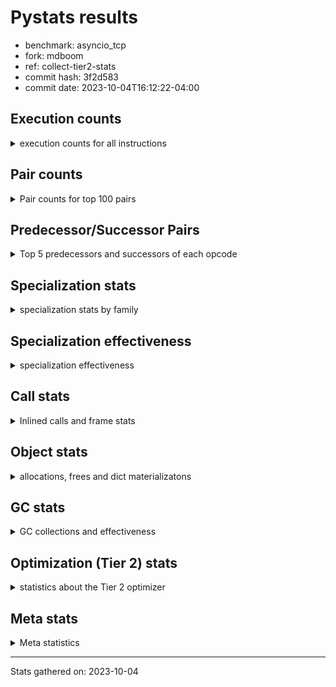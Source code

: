 
# Pystats results

- benchmark: asyncio_tcp
- fork: mdboom
- ref: collect-tier2-stats
- commit hash: 3f2d583
- commit date: 2023-10-04T16:12:22-04:00

## Execution counts

<details>
<summary> execution counts for all instructions </summary>

|Name | Count | Self | Cumulative | Miss ratio | 
|---|---:|---:|---:|---:|
| LOAD_FAST | 65,979,720 | 21.3% | 21.3% |  |
| LOAD_ATTR_INSTANCE_VALUE | 22,722,648 | 7.4% | 28.7% |  |
| RESUME_CHECK | 16,155,156 | 5.2% | 33.9% |  |
| STORE_FAST | 14,751,204 | 4.8% | 38.7% |  |
| POP_JUMP_IF_FALSE | 13,588,632 | 4.4% | 43.1% |  |
| CALL_PY_EXACT_ARGS | 11,454,108 | 3.7% | 46.8% |  |
| LOAD_CONST | 10,886,100 | 3.5% | 50.3% |  |
| LOAD_ATTR_METHOD_WITH_VALUES | 9,997,476 | 3.2% | 53.6% |  |
| TO_BOOL_BOOL | 9,880,968 | 3.2% | 56.8% |  |
| POP_TOP | 9,632,640 | 3.1% | 59.9% |  |
| RETURN_VALUE | 9,411,372 | 3.0% | 62.9% |  |
| LOAD_GLOBAL_MODULE | 6,382,612 | 2.1% | 65.0% |  |
| LOAD_FAST_LOAD_FAST | 6,072,288 | 2.0% | 66.9% |  |
| RETURN_CONST | 5,821,644 | 1.9% | 68.8% |  |
| LOAD_GLOBAL_BUILTIN | 5,765,028 | 1.9% | 70.7% | 0.0% |
| POP_JUMP_IF_TRUE | 5,047,488 | 1.6% | 72.3% |  |
| LOAD_ATTR_SLOT | 5,030,400 | 1.6% | 74.0% |  |
| LOAD_ATTR_METHOD_NO_DICT | 4,634,856 | 1.5% | 75.4% |  |
| STORE_ATTR_SLOT | 4,209,180 | 1.4% | 76.8% |  |
| LOAD_ATTR | 4,129,232 | 1.3% | 78.1% |  |
| NOP | 3,719,304 | 1.2% | 79.4% |  |
| CALL | 3,270,672 | 1.1% | 80.4% |  |
| BINARY_OP | 3,169,948 | 1.0% | 81.4% |  |
| TO_BOOL_INT | 3,157,140 | 1.0% | 82.5% |  |
| COMPARE_OP_INT | 2,783,772 | 0.9% | 83.4% |  |
| LOAD_ATTR_MODULE | 2,567,164 | 0.8% | 84.2% |  |
| PUSH_NULL | 2,269,788 | 0.7% | 84.9% |  |
| CALL_LEN | 2,214,696 | 0.7% | 85.6% |  |
| COPY | 2,025,984 | 0.7% | 86.3% |  |
| INTERPRETER_EXIT | 1,999,296 | 0.6% | 86.9% |  |
| JUMP_FORWARD | 1,960,344 | 0.6% | 87.6% |  |
| TO_BOOL | 1,827,728 | 0.6% | 88.2% |  |
| ENTER_EXECUTOR | 1,814,760 | 0.6% | 88.8% |  |
| POP_JUMP_IF_NOT_NONE | 1,750,848 | 0.6% | 89.3% |  |
| POP_JUMP_IF_NONE | 1,715,328 | 0.6% | 89.9% |  |
| STORE_ATTR_INSTANCE_VALUE | 1,703,160 | 0.6% | 90.4% |  |
| GET_ITER | 1,449,960 | 0.5% | 90.9% |  |
| SEND_GEN | 1,227,720 | 0.4% | 91.3% |  |
| BUILD_LIST | 1,203,240 | 0.4% | 91.7% |  |
| TO_BOOL_LIST | 1,196,700 | 0.4% | 92.1% |  |
| STORE_FAST_STORE_FAST | 1,092,492 | 0.4% | 92.4% |  |
| UNPACK_SEQUENCE_TWO_TUPLE | 1,092,372 | 0.4% | 92.8% |  |
| CALL_METHOD_DESCRIPTOR_FAST | 1,012,752 | 0.3% | 93.1% |  |
| CALL_ISINSTANCE | 986,244 | 0.3% | 93.4% |  |
| YIELD_VALUE | 980,760 | 0.3% | 93.7% |  |
| JUMP_BACKWARD_NO_INTERRUPT | 980,640 | 0.3% | 94.1% |  |
| CALL_METHOD_DESCRIPTOR_FAST_WITH_KEYWORDS | 973,332 | 0.3% | 94.4% |  |
| FOR_ITER_LIST | 962,940 | 0.3% | 94.7% |  |
| UNARY_NOT | 960,120 | 0.3% | 95.0% |  |
| CALL_METHOD_DESCRIPTOR_O | 820,704 | 0.3% | 95.3% | 0.1% |
| BUILD_TUPLE | 773,892 | 0.3% | 95.5% |  |
| CALL_METHOD_DESCRIPTOR_NOARGS | 769,584 | 0.2% | 95.8% | 0.2% |
| CALL_FUNCTION_EX | 768,240 | 0.2% | 96.0% |  |
| GET_AWAITABLE | 740,280 | 0.2% | 96.2% |  |
| END_SEND | 740,280 | 0.2% | 96.5% |  |
| LIST_EXTEND | 721,200 | 0.2% | 96.7% |  |
| CALL_INTRINSIC_1 | 721,200 | 0.2% | 97.0% |  |
| LOAD_DEREF | 543,720 | 0.2% | 97.1% |  |
| CALL_BUILTIN_CLASS | 539,172 | 0.2% | 97.3% |  |
| SWAP | 532,812 | 0.2% | 97.5% |  |
| COPY_FREE_VARS | 518,496 | 0.2% | 97.6% |  |
| LOAD_ATTR_NONDESCRIPTOR_WITH_VALUES | 498,348 | 0.2% | 97.8% |  |
| TO_BOOL_NONE | 496,500 | 0.2% | 98.0% |  |
| RETURN_GENERATOR | 493,980 | 0.2% | 98.1% |  |
| SEND | 493,600 | 0.2% | 98.3% |  |
| CALL_PY_WITH_DEFAULTS | 493,272 | 0.2% | 98.4% |  |
| UNARY_INVERT | 486,396 | 0.2% | 98.6% |  |
| LOAD_SUPER_ATTR_METHOD | 482,100 | 0.2% | 98.8% |  |
| FOR_ITER_RANGE | 481,200 | 0.2% | 98.9% |  |
| BINARY_OP_ADD_FLOAT | 480,960 | 0.2% | 99.1% |  |
| CALL_LIST_APPEND | 280,320 | 0.1% | 99.2% |  |
| BINARY_SLICE | 280,200 | 0.1% | 99.2% |  |
| CALL_KW | 260,112 | 0.1% | 99.3% |  |
| STORE_SUBSCR_DICT | 252,552 | 0.1% | 99.4% |  |
| CALL_BOUND_METHOD_EXACT_ARGS | 252,072 | 0.1% | 99.5% |  |
| CONTAINS_OP | 241,080 | 0.1% | 99.6% |  |
| LOAD_ATTR_PROPERTY | 241,020 | 0.1% | 99.7% |  |
| BINARY_OP_ADD_INT | 240,540 | 0.1% | 99.7% |  |
| DELETE_SUBSCR | 240,240 | 0.1% | 99.8% |  |
| BUILD_SLICE | 240,240 | 0.1% | 99.9% |  |
| BINARY_OP_MULTIPLY_INT | 240,240 | 0.1% | 100.0% |  |
| CALL_BUILTIN_FAST_WITH_KEYWORDS | 45,600 | 0.0% | 100.0% |  |
| COMPARE_OP | 13,452 | 0.0% | 100.0% |  |
| BINARY_SUBSCR_DICT | 12,732 | 0.0% | 100.0% |  |
| FOR_ITER | 12,420 | 0.0% | 100.0% |  |
| JUMP_BACKWARD | 6,624 | 0.0% | 100.0% |  |
| BINARY_OP_SUBTRACT_INT | 6,120 | 0.0% | 100.0% |  |
| STORE_ATTR | 2,200 | 0.0% | 100.0% |  |
| LOAD_GLOBAL | 2,100 | 0.0% | 100.0% |  |
| IS_OP | 1,020 | 0.0% | 100.0% |  |
| MAKE_CELL | 840 | 0.0% | 100.0% |  |
| CALL_TYPE_1 | 720 | 0.0% | 100.0% |  |
| STORE_DEREF | 660 | 0.0% | 100.0% |  |
| LOAD_SUPER_ATTR_ATTR | 540 | 0.0% | 100.0% |  |
| CALL_BUILTIN_FAST | 540 | 0.0% | 100.0% |  |
| BUILD_MAP | 540 | 0.0% | 100.0% |  |
| PUSH_EXC_INFO | 480 | 0.0% | 100.0% |  |
| POP_EXCEPT | 480 | 0.0% | 100.0% |  |
| CHECK_EXC_MATCH | 480 | 0.0% | 100.0% |  |
| EXIT_INIT_CHECK | 420 | 0.0% | 100.0% |  |
| CALL_ALLOC_AND_ENTER_INIT | 420 | 0.0% | 100.0% |  |
| SET_FUNCTION_ATTRIBUTE | 360 | 0.0% | 100.0% |  |
| MAKE_FUNCTION | 360 | 0.0% | 100.0% |  |
| LOAD_ATTR_CLASS | 300 | 0.0% | 100.0% |  |
| BUILD_SET | 300 | 0.0% | 100.0% |  |
| BINARY_SUBSCR_GETITEM | 300 | 0.0% | 100.0% |  |
| CALL_BUILTIN_O | 240 | 0.0% | 100.0% | 25.0% |
| UNPACK_SEQUENCE | 200 | 0.0% | 100.0% |  |
| UNPACK_SEQUENCE_TUPLE | 180 | 0.0% | 100.0% |  |
| STORE_SUBSCR | 180 | 0.0% | 100.0% |  |
| DICT_MERGE | 180 | 0.0% | 100.0% |  |
| COMPARE_OP_STR | 180 | 0.0% | 100.0% |  |
| LOAD_SUPER_ATTR | 140 | 0.0% | 100.0% |  |
| FOR_ITER_TUPLE | 120 | 0.0% | 100.0% |  |
| RERAISE | 60 | 0.0% | 100.0% |  |
| RAISE_VARARGS | 60 | 0.0% | 100.0% |  |
| LOAD_FAST_AND_CLEAR | 60 | 0.0% | 100.0% |  |
| LIST_APPEND | 60 | 0.0% | 100.0% |  |
| IMPORT_NAME | 60 | 0.0% | 100.0% |  |
| BINARY_SUBSCR_LIST_INT | 60 | 0.0% | 100.0% |  |
| BINARY_OP_SUBTRACT_FLOAT | 60 | 0.0% | 100.0% |  |
| BEFORE_ASYNC_WITH | 60 | 0.0% | 100.0% |  |
| BINARY_SUBSCR | 40 | 0.0% | 100.0% |  |


</details>

## Pair counts

<details>
<summary> Pair counts for top 100 pairs </summary>

|Pair | Count | Self | Cumulative | 
|---|---:|---:|---:|
| LOAD_FAST LOAD_ATTR_INSTANCE_VALUE | 21,969,924 | 7.1% | 7.1% |
| CALL_PY_EXACT_ARGS RESUME_CHECK | 10,707,696 | 3.5% | 10.6% |
| RESUME_CHECK LOAD_FAST | 10,190,244 | 3.3% | 13.9% |
| STORE_FAST LOAD_FAST | 8,914,236 | 2.9% | 16.8% |
| POP_JUMP_IF_FALSE LOAD_FAST | 7,313,472 | 2.4% | 19.1% |
| TO_BOOL_BOOL POP_JUMP_IF_FALSE | 6,694,272 | 2.2% | 21.3% |
| LOAD_ATTR_METHOD_WITH_VALUES CALL_PY_EXACT_ARGS | 5,281,616 | 1.7% | 23.0% |
| LOAD_FAST LOAD_ATTR_SLOT | 5,024,300 | 1.6% | 24.6% |
| LOAD_FAST LOAD_ATTR_METHOD_WITH_VALUES | 4,822,784 | 1.6% | 26.2% |
| RETURN_CONST POP_TOP | 4,791,168 | 1.6% | 27.7% |
| LOAD_FAST CALL_PY_EXACT_ARGS | 4,702,268 | 1.5% | 29.3% |
| LOAD_CONST LOAD_FAST | 4,412,616 | 1.4% | 30.7% |
| LOAD_ATTR_INSTANCE_VALUE TO_BOOL_BOOL | 4,375,848 | 1.4% | 32.1% |
| LOAD_ATTR_METHOD_WITH_VALUES LOAD_FAST | 4,213,968 | 1.4% | 33.5% |
| POP_TOP LOAD_FAST | 4,000,392 | 1.3% | 34.8% |
| LOAD_GLOBAL_BUILTIN LOAD_FAST | 3,963,564 | 1.3% | 36.0% |
| LOAD_FAST RETURN_VALUE | 3,444,936 | 1.1% | 37.1% |
| LOAD_FAST LOAD_ATTR | 3,378,548 | 1.1% | 38.2% |
| LOAD_ATTR_INSTANCE_VALUE LOAD_ATTR_METHOD_NO_DICT | 2,973,844 | 1.0% | 39.2% |
| LOAD_ATTR_INSTANCE_VALUE LOAD_ATTR_METHOD_WITH_VALUES | 2,967,656 | 1.0% | 40.2% |
| LOAD_FAST LOAD_GLOBAL_MODULE | 2,832,580 | 0.9% | 41.1% |
| POP_JUMP_IF_TRUE LOAD_FAST | 2,820,132 | 0.9% | 42.0% |
| COMPARE_OP_INT POP_JUMP_IF_FALSE | 2,783,532 | 0.9% | 42.9% |
| LOAD_CONST STORE_FAST | 2,734,956 | 0.9% | 43.8% |
| NOP LOAD_FAST | 2,733,540 | 0.9% | 44.7% |
| LOAD_ATTR_INSTANCE_VALUE RETURN_VALUE | 2,710,260 | 0.9% | 45.5% |
| LOAD_GLOBAL_MODULE LOAD_ATTR_MODULE | 2,565,944 | 0.8% | 46.4% |
| RETURN_VALUE STORE_FAST | 2,477,448 | 0.8% | 47.2% |
| LOAD_FAST LOAD_CONST | 2,459,712 | 0.8% | 48.0% |
| RETURN_VALUE TO_BOOL_BOOL | 2,445,048 | 0.8% | 48.8% |
| LOAD_FAST STORE_ATTR_SLOT | 2,233,116 | 0.7% | 49.5% |
| TO_BOOL_BOOL POP_JUMP_IF_TRUE | 2,226,636 | 0.7% | 50.2% |
| TO_BOOL_INT POP_JUMP_IF_FALSE | 2,149,944 | 0.7% | 50.9% |
| LOAD_ATTR_METHOD_NO_DICT LOAD_FAST | 2,084,748 | 0.7% | 51.6% |
| POP_TOP RETURN_CONST | 2,040,840 | 0.7% | 52.2% |
| CACHE RESUME_CHECK | 1,998,156 | 0.6% | 52.9% |
| RESUME_CHECK LOAD_GLOBAL_BUILTIN | 1,994,304 | 0.6% | 53.5% |
| LOAD_FAST_LOAD_FAST STORE_ATTR_SLOT | 1,976,064 | 0.6% | 54.2% |
| LOAD_ATTR_INSTANCE_VALUE CALL_LEN | 1,923,000 | 0.6% | 54.8% |
| TO_BOOL POP_JUMP_IF_TRUE | 1,813,116 | 0.6% | 55.4% |
| POP_JUMP_IF_FALSE LOAD_CONST | 1,732,584 | 0.6% | 55.9% |
| STORE_FAST JUMP_FORWARD | 1,719,264 | 0.6% | 56.5% |
| RESUME_CHECK NOP | 1,718,856 | 0.6% | 57.0% |
| LOAD_CONST COMPARE_OP_INT | 1,713,284 | 0.6% | 57.6% |
| LOAD_FAST STORE_ATTR_INSTANCE_VALUE | 1,699,620 | 0.5% | 58.1% |
| COPY TO_BOOL_INT | 1,545,024 | 0.5% | 58.6% |
| LOAD_GLOBAL_MODULE BINARY_OP | 1,544,664 | 0.5% | 59.1% |
| CALL STORE_FAST | 1,520,100 | 0.5% | 59.6% |
| LOAD_ATTR_MODULE PUSH_NULL | 1,511,212 | 0.5% | 60.1% |
| LOAD_FAST POP_JUMP_IF_NOT_NONE | 1,509,648 | 0.5% | 60.6% |
| POP_TOP LOAD_CONST | 1,501,872 | 0.5% | 61.1% |
| STORE_ATTR_SLOT LOAD_FAST_LOAD_FAST | 1,481,628 | 0.5% | 61.6% |
| JUMP_FORWARD LOAD_FAST | 1,478,904 | 0.5% | 62.1% |
| POP_JUMP_IF_NONE LOAD_FAST | 1,473,108 | 0.5% | 62.5% |
| LOAD_ATTR_SLOT LOAD_ATTR_METHOD_WITH_VALUES | 1,472,444 | 0.5% | 63.0% |
| LOAD_FAST LOAD_ATTR_METHOD_NO_DICT | 1,374,276 | 0.4% | 63.5% |
| LOAD_ATTR_SLOT TO_BOOL_BOOL | 1,332,756 | 0.4% | 63.9% |
| LOAD_ATTR_METHOD_NO_DICT LOAD_FAST_LOAD_FAST | 1,299,108 | 0.4% | 64.3% |
| LOAD_FAST_LOAD_FAST LOAD_FAST | 1,262,052 | 0.4% | 64.7% |
| RESUME_CHECK LOAD_GLOBAL_MODULE | 1,256,680 | 0.4% | 65.1% |
| STORE_ATTR_SLOT LOAD_CONST | 1,234,248 | 0.4% | 65.5% |
| LOAD_FAST LOAD_GLOBAL_BUILTIN | 1,226,004 | 0.4% | 65.9% |
| TO_BOOL_LIST POP_JUMP_IF_FALSE | 1,196,580 | 0.4% | 66.3% |
| LOAD_ATTR_INSTANCE_VALUE TO_BOOL_LIST | 1,196,580 | 0.4% | 66.7% |
| UNPACK_SEQUENCE_TWO_TUPLE STORE_FAST_STORE_FAST | 1,092,252 | 0.4% | 67.0% |
| STORE_FAST_STORE_FAST LOAD_FAST | 1,091,892 | 0.4% | 67.4% |
| BINARY_OP COPY | 1,064,064 | 0.3% | 67.7% |
| POP_JUMP_IF_FALSE RETURN_CONST | 1,026,828 | 0.3% | 68.1% |
| LOAD_ATTR LOAD_FAST | 1,025,844 | 0.3% | 68.4% |
| LOAD_GLOBAL_MODULE LOAD_FAST | 1,024,884 | 0.3% | 68.7% |
| POP_JUMP_IF_NOT_NONE LOAD_FAST | 1,020,852 | 0.3% | 69.1% |
| LOAD_FAST TO_BOOL | 1,018,688 | 0.3% | 69.4% |
| POP_JUMP_IF_FALSE POP_TOP | 1,018,488 | 0.3% | 69.7% |
| STORE_FAST RETURN_CONST | 1,008,720 | 0.3% | 70.1% |
| TO_BOOL_INT POP_JUMP_IF_TRUE | 1,007,136 | 0.3% | 70.4% |
| CALL RETURN_VALUE | 1,002,000 | 0.3% | 70.7% |
| CALL_LEN STORE_FAST | 1,001,604 | 0.3% | 71.0% |
| RETURN_VALUE RETURN_VALUE | 986,184 | 0.3% | 71.3% |
| CALL_ISINSTANCE TO_BOOL_BOOL | 986,144 | 0.3% | 71.7% |
| LOAD_GLOBAL_BUILTIN CALL_ISINSTANCE | 985,724 | 0.3% | 72.0% |
| NOP LOAD_GLOBAL_MODULE | 985,144 | 0.3% | 72.3% |
| POP_JUMP_IF_TRUE LOAD_CONST | 985,056 | 0.3% | 72.6% |
| LOAD_FAST STORE_FAST | 985,044 | 0.3% | 72.9% |
| LOAD_FAST POP_JUMP_IF_NONE | 981,552 | 0.3% | 73.3% |
| RESUME_CHECK JUMP_BACKWARD_NO_INTERRUPT | 980,640 | 0.3% | 73.6% |
| RETURN_VALUE INTERPRETER_EXIT | 975,300 | 0.3% | 73.9% |
| STORE_ATTR_INSTANCE_VALUE LOAD_FAST | 975,000 | 0.3% | 74.2% |
| STORE_FAST NOP | 974,352 | 0.3% | 74.5% |
| LOAD_FAST GET_ITER | 962,580 | 0.3% | 74.8% |
| GET_ITER FOR_ITER_LIST | 962,500 | 0.3% | 75.1% |
| TO_BOOL_BOOL UNARY_NOT | 960,060 | 0.3% | 75.5% |
| CALL_METHOD_DESCRIPTOR_O POP_TOP | 820,644 | 0.3% | 75.7% |
| LOAD_ATTR_INSTANCE_VALUE TO_BOOL | 807,120 | 0.3% | 76.0% |
| BINARY_OP TO_BOOL_INT | 800,160 | 0.3% | 76.2% |
| PUSH_NULL LOAD_FAST | 793,104 | 0.3% | 76.5% |
| LOAD_FAST CALL_METHOD_DESCRIPTOR_O | 786,300 | 0.3% | 76.8% |
| BINARY_OP STORE_FAST | 778,428 | 0.3% | 77.0% |
| RETURN_CONST INTERPRETER_EXIT | 776,976 | 0.3% | 77.3% |
| CALL_FUNCTION_EX POP_TOP | 767,820 | 0.2% | 77.5% |
| RETURN_VALUE LOAD_FAST | 761,460 | 0.2% | 77.8% |


</details>

## Predecessor/Successor Pairs

<details>
<summary> Top 5 predecessors and successors of each opcode </summary>

### BINARY_SLICE

<details>
<summary> Successors and predecessors for BINARY_SLICE </summary>

|Predecessors | Count | Percentage | 
|---|---:|---:|
| LOAD_FAST | 240,240 | 85.7% |
| LOAD_CONST | 39,960 | 14.3% |

|Successors | Count | Percentage | 
|---|---:|---:|
| CALL | 240,240 | 85.7% |
| CALL_METHOD_DESCRIPTOR_O | 33,684 | 12.0% |
| STORE_FAST | 5,916 | 2.1% |
| UNPACK_SEQUENCE_TWO_TUPLE | 180 | 0.1% |
| LIST_EXTEND | 180 | 0.1% |


</details>

### CACHE

<details>
<summary> Successors and predecessors for CACHE </summary>

|Predecessors | Count | Percentage | 
|---|---:|---:|

|Successors | Count | Percentage | 
|---|---:|---:|
| RESUME_CHECK | 1,998,156 | 99.9% |
| COPY_FREE_VARS | 540 | 0.0% |
| POP_TOP | 300 | 0.0% |
| RETURN_GENERATOR | 240 | 0.0% |
| MAKE_CELL | 60 | 0.0% |


</details>

### BEFORE_ASYNC_WITH

<details>
<summary> Successors and predecessors for BEFORE_ASYNC_WITH </summary>

|Predecessors | Count | Percentage | 
|---|---:|---:|
| LOAD_FAST | 60 | 100.0% |

|Successors | Count | Percentage | 
|---|---:|---:|
| GET_AWAITABLE | 60 | 100.0% |


</details>

### BINARY_SUBSCR

<details>
<summary> Successors and predecessors for BINARY_SUBSCR </summary>

|Predecessors | Count | Percentage | 
|---|---:|---:|
| LOAD_FAST | 20 | 50.0% |
| LOAD_CONST | 20 | 50.0% |

|Successors | Count | Percentage | 
|---|---:|---:|
| BINARY_SUBSCR_LIST_INT | 20 | 50.0% |
| BINARY_SUBSCR_DICT | 20 | 50.0% |


</details>

### CHECK_EXC_MATCH

<details>
<summary> Successors and predecessors for CHECK_EXC_MATCH </summary>

|Predecessors | Count | Percentage | 
|---|---:|---:|
| LOAD_GLOBAL_BUILTIN | 360 | 75.0% |
| BUILD_TUPLE | 120 | 25.0% |

|Successors | Count | Percentage | 
|---|---:|---:|
| POP_JUMP_IF_FALSE | 480 | 100.0% |


</details>

### DELETE_SUBSCR

<details>
<summary> Successors and predecessors for DELETE_SUBSCR </summary>

|Predecessors | Count | Percentage | 
|---|---:|---:|
| BUILD_SLICE | 240,240 | 100.0% |

|Successors | Count | Percentage | 
|---|---:|---:|
| LOAD_FAST | 240,240 | 100.0% |


</details>

### END_SEND

<details>
<summary> Successors and predecessors for END_SEND </summary>

|Predecessors | Count | Percentage | 
|---|---:|---:|
| RETURN_CONST | 252,660 | 34.1% |
| SEND | 246,600 | 33.3% |
| RETURN_VALUE | 241,020 | 32.6% |

|Successors | Count | Percentage | 
|---|---:|---:|
| POP_TOP | 499,380 | 67.5% |
| STORE_FAST | 240,600 | 32.5% |
| UNPACK_SEQUENCE_TWO_TUPLE | 120 | 0.0% |
| UNPACK_SEQUENCE | 60 | 0.0% |
| RETURN_VALUE | 60 | 0.0% |


</details>

### EXIT_INIT_CHECK

<details>
<summary> Successors and predecessors for EXIT_INIT_CHECK </summary>

|Predecessors | Count | Percentage | 
|---|---:|---:|
| RETURN_CONST | 420 | 100.0% |

|Successors | Count | Percentage | 
|---|---:|---:|
| RETURN_VALUE | 420 | 100.0% |


</details>

### GET_ITER

<details>
<summary> Successors and predecessors for GET_ITER </summary>

|Predecessors | Count | Percentage | 
|---|---:|---:|
| LOAD_FAST | 962,580 | 66.4% |
| CALL_BUILTIN_CLASS | 481,140 | 33.2% |
| LOAD_ATTR_INSTANCE_VALUE | 6,060 | 0.4% |
| CALL_METHOD_DESCRIPTOR_NOARGS | 120 | 0.0% |
| LOAD_DEREF | 60 | 0.0% |

|Successors | Count | Percentage | 
|---|---:|---:|
| FOR_ITER_LIST | 962,500 | 66.4% |
| FOR_ITER_RANGE | 481,080 | 33.2% |
| FOR_ITER | 6,260 | 0.4% |
| LOAD_FAST_AND_CLEAR | 60 | 0.0% |
| FOR_ITER_TUPLE | 60 | 0.0% |


</details>

### INTERPRETER_EXIT

<details>
<summary> Successors and predecessors for INTERPRETER_EXIT </summary>

|Predecessors | Count | Percentage | 
|---|---:|---:|
| RETURN_VALUE | 975,300 | 48.8% |
| RETURN_CONST | 776,976 | 38.9% |
| YIELD_VALUE | 246,720 | 12.3% |
| RETURN_GENERATOR | 300 | 0.0% |

|Successors | Count | Percentage | 
|---|---:|---:|


</details>

### MAKE_FUNCTION

<details>
<summary> Successors and predecessors for MAKE_FUNCTION </summary>

|Predecessors | Count | Percentage | 
|---|---:|---:|
| LOAD_CONST | 360 | 100.0% |

|Successors | Count | Percentage | 
|---|---:|---:|
| SET_FUNCTION_ATTRIBUTE | 360 | 100.0% |


</details>

### NOP

<details>
<summary> Successors and predecessors for NOP </summary>

|Predecessors | Count | Percentage | 
|---|---:|---:|
| RESUME_CHECK | 1,718,856 | 46.2% |
| STORE_FAST | 974,352 | 26.2% |
| POP_JUMP_IF_FALSE | 520,860 | 14.0% |
| POP_JUMP_IF_TRUE | 246,336 | 6.6% |
| STORE_ATTR_INSTANCE_VALUE | 240,240 | 6.5% |

|Successors | Count | Percentage | 
|---|---:|---:|
| LOAD_FAST | 2,733,540 | 73.5% |
| LOAD_GLOBAL_MODULE | 985,144 | 26.5% |
| LOAD_GLOBAL_BUILTIN | 300 | 0.0% |
| LOAD_DEREF | 120 | 0.0% |
| LOAD_GLOBAL | 80 | 0.0% |


</details>

### POP_EXCEPT

<details>
<summary> Successors and predecessors for POP_EXCEPT </summary>

|Predecessors | Count | Percentage | 
|---|---:|---:|
| POP_TOP | 360 | 75.0% |
| SWAP | 60 | 12.5% |
| COPY | 60 | 12.5% |

|Successors | Count | Percentage | 
|---|---:|---:|
| RETURN_CONST | 240 | 50.0% |
| RETURN_VALUE | 60 | 12.5% |
| RERAISE | 60 | 12.5% |
| POP_TOP | 60 | 12.5% |
| LOAD_CONST | 60 | 12.5% |


</details>

### POP_TOP

<details>
<summary> Successors and predecessors for POP_TOP </summary>

|Predecessors | Count | Percentage | 
|---|---:|---:|
| RETURN_CONST | 4,791,168 | 49.7% |
| POP_JUMP_IF_FALSE | 1,018,488 | 10.6% |
| CALL_METHOD_DESCRIPTOR_O | 820,644 | 8.5% |
| CALL_FUNCTION_EX | 767,820 | 8.0% |
| END_SEND | 499,380 | 5.2% |

|Successors | Count | Percentage | 
|---|---:|---:|
| LOAD_FAST | 4,000,392 | 41.5% |
| RETURN_CONST | 2,040,840 | 21.2% |
| LOAD_CONST | 1,501,872 | 15.6% |
| ENTER_EXECUTOR | 573,360 | 6.0% |
| LOAD_GLOBAL_MODULE | 527,076 | 5.5% |


</details>

### PUSH_EXC_INFO

<details>
<summary> Successors and predecessors for PUSH_EXC_INFO </summary>

|Predecessors | Count | Percentage | 
|---|---:|---:|
| BINARY_SUBSCR_DICT | 300 | 62.5% |
| RERAISE | 60 | 12.5% |
| CALL_METHOD_DESCRIPTOR_O | 60 | 12.5% |
| CALL_METHOD_DESCRIPTOR_NOARGS | 60 | 12.5% |

|Successors | Count | Percentage | 
|---|---:|---:|
| LOAD_GLOBAL_BUILTIN | 440 | 91.7% |
| LOAD_GLOBAL | 40 | 8.3% |


</details>

### PUSH_NULL

<details>
<summary> Successors and predecessors for PUSH_NULL </summary>

|Predecessors | Count | Percentage | 
|---|---:|---:|
| LOAD_ATTR_MODULE | 1,511,212 | 66.6% |
| LOAD_ATTR | 721,460 | 31.8% |
| LOAD_DEREF | 35,556 | 1.6% |
| LOAD_FAST | 1,560 | 0.1% |

|Successors | Count | Percentage | 
|---|---:|---:|
| LOAD_FAST | 793,104 | 34.9% |
| LOAD_FAST_LOAD_FAST | 746,568 | 32.9% |
| CALL | 729,456 | 32.1% |
| LOAD_CONST | 360 | 0.0% |
| CALL_PY_EXACT_ARGS | 160 | 0.0% |


</details>

### RETURN_GENERATOR

<details>
<summary> Successors and predecessors for RETURN_GENERATOR </summary>

|Predecessors | Count | Percentage | 
|---|---:|---:|
| CALL_PY_EXACT_ARGS | 252,900 | 51.2% |
| ENTER_EXECUTOR | 240,180 | 48.6% |
| CALL_KW | 300 | 0.1% |
| CACHE | 240 | 0.0% |
| MAKE_CELL | 180 | 0.0% |

|Successors | Count | Percentage | 
|---|---:|---:|
| GET_AWAITABLE | 493,380 | 99.9% |
| INTERPRETER_EXIT | 300 | 0.1% |
| STORE_FAST | 120 | 0.0% |
| CALL | 80 | 0.0% |
| LIST_APPEND | 60 | 0.0% |


</details>

### RETURN_VALUE

<details>
<summary> Successors and predecessors for RETURN_VALUE </summary>

|Predecessors | Count | Percentage | 
|---|---:|---:|
| LOAD_FAST | 3,444,936 | 36.6% |
| LOAD_ATTR_INSTANCE_VALUE | 2,710,260 | 28.8% |
| CALL | 1,002,000 | 10.6% |
| RETURN_VALUE | 986,184 | 10.5% |
| CALL_METHOD_DESCRIPTOR_FAST | 492,612 | 5.2% |

|Successors | Count | Percentage | 
|---|---:|---:|
| STORE_FAST | 2,477,448 | 26.3% |
| TO_BOOL_BOOL | 2,445,048 | 26.0% |
| RETURN_VALUE | 986,184 | 10.5% |
| INTERPRETER_EXIT | 975,300 | 10.4% |
| LOAD_FAST | 761,460 | 8.1% |


</details>

### STORE_SUBSCR

<details>
<summary> Successors and predecessors for STORE_SUBSCR </summary>

|Predecessors | Count | Percentage | 
|---|---:|---:|
| LOAD_ATTR_INSTANCE_VALUE | 120 | 66.7% |
| STORE_SUBSCR | 20 | 11.1% |
| LOAD_FAST | 20 | 11.1% |
| LOAD_CONST | 20 | 11.1% |

|Successors | Count | Percentage | 
|---|---:|---:|
| RETURN_CONST | 120 | 66.7% |
| STORE_SUBSCR_DICT | 40 | 22.2% |
| STORE_SUBSCR | 20 | 11.1% |


</details>

### TO_BOOL

<details>
<summary> Successors and predecessors for TO_BOOL </summary>

|Predecessors | Count | Percentage | 
|---|---:|---:|
| LOAD_FAST | 1,018,688 | 55.7% |
| LOAD_ATTR_INSTANCE_VALUE | 807,120 | 44.2% |
| TO_BOOL | 740 | 0.0% |
| LOAD_ATTR | 560 | 0.0% |
| CALL_METHOD_DESCRIPTOR_NOARGS | 200 | 0.0% |

|Successors | Count | Percentage | 
|---|---:|---:|
| POP_JUMP_IF_TRUE | 1,813,116 | 99.2% |
| POP_JUMP_IF_FALSE | 12,852 | 0.7% |
| TO_BOOL_BOOL | 860 | 0.0% |
| TO_BOOL | 740 | 0.0% |
| TO_BOOL_NONE | 100 | 0.0% |


</details>

### UNARY_INVERT

<details>
<summary> Successors and predecessors for UNARY_INVERT </summary>

|Predecessors | Count | Percentage | 
|---|---:|---:|
| LOAD_ATTR_MODULE | 246,156 | 50.6% |
| BINARY_OP | 240,240 | 49.4% |

|Successors | Count | Percentage | 
|---|---:|---:|
| BINARY_OP | 486,396 | 100.0% |


</details>

### UNARY_NOT

<details>
<summary> Successors and predecessors for UNARY_NOT </summary>

|Predecessors | Count | Percentage | 
|---|---:|---:|
| TO_BOOL_BOOL | 960,060 | 100.0% |
| TO_BOOL_INT | 60 | 0.0% |

|Successors | Count | Percentage | 
|---|---:|---:|
| COPY | 480,060 | 50.0% |
| RETURN_VALUE | 480,000 | 50.0% |
| STORE_FAST | 60 | 0.0% |


</details>

### BINARY_OP

<details>
<summary> Successors and predecessors for BINARY_OP </summary>

|Predecessors | Count | Percentage | 
|---|---:|---:|
| LOAD_GLOBAL_MODULE | 1,544,664 | 48.7% |
| LOAD_ATTR_MODULE | 565,836 | 17.9% |
| UNARY_INVERT | 486,396 | 15.3% |
| POP_JUMP_IF_FALSE | 285,816 | 9.0% |
| LOAD_ATTR | 280,020 | 8.8% |

|Successors | Count | Percentage | 
|---|---:|---:|
| COPY | 1,064,064 | 33.6% |
| TO_BOOL_INT | 800,160 | 25.2% |
| STORE_FAST | 778,428 | 24.6% |
| BUILD_TUPLE | 280,020 | 8.8% |
| UNARY_INVERT | 240,240 | 7.6% |


</details>

### BUILD_LIST

<details>
<summary> Successors and predecessors for BUILD_LIST </summary>

|Predecessors | Count | Percentage | 
|---|---:|---:|
| STORE_FAST | 481,080 | 40.0% |
| LOAD_ATTR_SLOT | 480,960 | 40.0% |
| LOAD_FAST_LOAD_FAST | 240,060 | 20.0% |
| LOAD_FAST | 480 | 0.0% |
| STORE_ATTR_INSTANCE_VALUE | 240 | 0.0% |

|Successors | Count | Percentage | 
|---|---:|---:|
| LOAD_FAST | 721,440 | 60.0% |
| STORE_FAST | 481,440 | 40.0% |
| RETURN_VALUE | 180 | 0.0% |
| STORE_DEREF | 120 | 0.0% |
| SWAP | 60 | 0.0% |


</details>

### BUILD_MAP

<details>
<summary> Successors and predecessors for BUILD_MAP </summary>

|Predecessors | Count | Percentage | 
|---|---:|---:|
| BUILD_TUPLE | 180 | 33.3% |
| STORE_FAST | 60 | 11.1% |
| STORE_ATTR_INSTANCE_VALUE | 60 | 11.1% |
| RESUME_CHECK | 60 | 11.1% |
| POP_TOP | 60 | 11.1% |

|Successors | Count | Percentage | 
|---|---:|---:|
| LOAD_FAST | 360 | 66.7% |
| STORE_FAST | 180 | 33.3% |


</details>

### BUILD_SET

<details>
<summary> Successors and predecessors for BUILD_SET </summary>

|Predecessors | Count | Percentage | 
|---|---:|---:|
| LOAD_ATTR_MODULE | 300 | 100.0% |

|Successors | Count | Percentage | 
|---|---:|---:|
| CONTAINS_OP | 300 | 100.0% |


</details>

### BUILD_SLICE

<details>
<summary> Successors and predecessors for BUILD_SLICE </summary>

|Predecessors | Count | Percentage | 
|---|---:|---:|
| LOAD_FAST | 240,240 | 100.0% |

|Successors | Count | Percentage | 
|---|---:|---:|
| DELETE_SUBSCR | 240,240 | 100.0% |


</details>

### BUILD_TUPLE

<details>
<summary> Successors and predecessors for BUILD_TUPLE </summary>

|Predecessors | Count | Percentage | 
|---|---:|---:|
| BINARY_OP | 280,020 | 36.2% |
| LOAD_CONST | 246,096 | 31.8% |
| LOAD_FAST | 240,720 | 31.1% |
| LOAD_FAST_LOAD_FAST | 6,516 | 0.8% |
| LOAD_GLOBAL_BUILTIN | 240 | 0.0% |

|Successors | Count | Percentage | 
|---|---:|---:|
| CALL_LIST_APPEND | 280,020 | 36.2% |
| CALL_PY_EXACT_ARGS | 252,052 | 32.6% |
| CALL | 240,280 | 31.0% |
| LOAD_CONST | 360 | 0.0% |
| RETURN_VALUE | 300 | 0.0% |


</details>

### CALL

<details>
<summary> Successors and predecessors for CALL </summary>

|Predecessors | Count | Percentage | 
|---|---:|---:|
| PUSH_NULL | 729,456 | 22.3% |
| LOAD_FAST_LOAD_FAST | 500,172 | 15.3% |
| LOAD_CONST | 493,496 | 15.1% |
| LOAD_ATTR_INSTANCE_VALUE | 487,116 | 14.9% |
| LOAD_ATTR | 240,760 | 7.4% |

|Successors | Count | Percentage | 
|---|---:|---:|
| STORE_FAST | 1,520,100 | 46.5% |
| RETURN_VALUE | 1,002,000 | 30.6% |
| POP_TOP | 247,980 | 7.6% |
| RESUME_CHECK | 246,996 | 7.6% |
| LOAD_CONST | 240,300 | 7.3% |


</details>

### CALL_FUNCTION_EX

<details>
<summary> Successors and predecessors for CALL_FUNCTION_EX </summary>

|Predecessors | Count | Percentage | 
|---|---:|---:|
| CALL_INTRINSIC_1 | 721,200 | 93.9% |
| ENTER_EXECUTOR | 46,680 | 6.1% |
| LOAD_FAST | 180 | 0.0% |
| DICT_MERGE | 180 | 0.0% |

|Successors | Count | Percentage | 
|---|---:|---:|
| POP_TOP | 767,820 | 99.9% |
| RESUME_CHECK | 180 | 0.0% |
| GET_AWAITABLE | 120 | 0.0% |
| MAKE_CELL | 60 | 0.0% |
| COPY_FREE_VARS | 60 | 0.0% |


</details>

### CALL_INTRINSIC_1

<details>
<summary> Successors and predecessors for CALL_INTRINSIC_1 </summary>

|Predecessors | Count | Percentage | 
|---|---:|---:|
| LIST_EXTEND | 721,200 | 100.0% |

|Successors | Count | Percentage | 
|---|---:|---:|
| CALL_FUNCTION_EX | 721,200 | 100.0% |


</details>

### CALL_KW

<details>
<summary> Successors and predecessors for CALL_KW </summary>

|Predecessors | Count | Percentage | 
|---|---:|---:|
| LOAD_CONST | 260,112 | 100.0% |

|Successors | Count | Percentage | 
|---|---:|---:|
| RETURN_VALUE | 246,660 | 94.8% |
| COPY_FREE_VARS | 11,832 | 4.5% |
| STORE_FAST | 600 | 0.2% |
| RETURN_GENERATOR | 300 | 0.1% |
| RESUME_CHECK | 300 | 0.1% |


</details>

### COMPARE_OP

<details>
<summary> Successors and predecessors for COMPARE_OP </summary>

|Predecessors | Count | Percentage | 
|---|---:|---:|
| LOAD_ATTR | 11,832 | 88.0% |
| LOAD_ATTR_MODULE | 780 | 5.8% |
| LOAD_CONST | 400 | 3.0% |
| COMPARE_OP | 280 | 2.1% |
| CALL_BUILTIN_CLASS | 120 | 0.9% |

|Successors | Count | Percentage | 
|---|---:|---:|
| POP_JUMP_IF_FALSE | 12,912 | 96.0% |
| COMPARE_OP | 280 | 2.1% |
| COMPARE_OP_INT | 140 | 1.0% |
| POP_JUMP_IF_TRUE | 60 | 0.4% |
| COMPARE_OP_STR | 60 | 0.4% |


</details>

### CONTAINS_OP

<details>
<summary> Successors and predecessors for CONTAINS_OP </summary>

|Predecessors | Count | Percentage | 
|---|---:|---:|
| LOAD_ATTR_INSTANCE_VALUE | 240,240 | 99.7% |
| BUILD_SET | 300 | 0.1% |
| LOAD_GLOBAL_MODULE | 180 | 0.1% |
| LOAD_FAST | 180 | 0.1% |
| LOAD_ATTR_SLOT | 120 | 0.0% |

|Successors | Count | Percentage | 
|---|---:|---:|
| POP_JUMP_IF_FALSE | 240,900 | 99.9% |
| POP_JUMP_IF_TRUE | 180 | 0.1% |


</details>

### COPY

<details>
<summary> Successors and predecessors for COPY </summary>

|Predecessors | Count | Percentage | 
|---|---:|---:|
| BINARY_OP | 1,064,064 | 52.5% |
| CALL_LEN | 480,960 | 23.7% |
| UNARY_NOT | 480,060 | 23.7% |
| LOAD_FAST | 360 | 0.0% |
| CALL_BUILTIN_FAST | 180 | 0.0% |

|Successors | Count | Percentage | 
|---|---:|---:|
| TO_BOOL_INT | 1,545,024 | 76.3% |
| TO_BOOL_BOOL | 480,300 | 23.7% |
| LOAD_ATTR_INSTANCE_VALUE | 280 | 0.0% |
| COMPARE_OP_INT | 120 | 0.0% |
| LOAD_ATTR | 80 | 0.0% |


</details>

### COPY_FREE_VARS

<details>
<summary> Successors and predecessors for COPY_FREE_VARS </summary>

|Predecessors | Count | Percentage | 
|---|---:|---:|
| CALL_PY_EXACT_ARGS | 493,512 | 95.2% |
| CALL_KW | 11,832 | 2.3% |
| CALL_BOUND_METHOD_EXACT_ARGS | 11,832 | 2.3% |
| LOAD_ATTR_PROPERTY | 540 | 0.1% |
| CACHE | 540 | 0.1% |

|Successors | Count | Percentage | 
|---|---:|---:|
| RESUME_CHECK | 518,376 | 100.0% |
| RETURN_GENERATOR | 60 | 0.0% |
| MAKE_CELL | 60 | 0.0% |


</details>

### DICT_MERGE

<details>
<summary> Successors and predecessors for DICT_MERGE </summary>

|Predecessors | Count | Percentage | 
|---|---:|---:|
| LOAD_FAST | 180 | 100.0% |

|Successors | Count | Percentage | 
|---|---:|---:|
| CALL_FUNCTION_EX | 180 | 100.0% |


</details>

### ENTER_EXECUTOR

<details>
<summary> Successors and predecessors for ENTER_EXECUTOR </summary>

|Predecessors | Count | Percentage | 
|---|---:|---:|
| POP_TOP | 573,360 | 31.6% |
| POP_JUMP_IF_FALSE | 480,900 | 26.5% |
| CALL_LIST_APPEND | 280,020 | 15.4% |
| POP_JUMP_IF_TRUE | 240,300 | 13.2% |
| STORE_FAST | 240,180 | 13.2% |

|Successors | Count | Percentage | 
|---|---:|---:|
| RESUME_CHECK | 480,900 | 26.5% |
| LOAD_CONST | 480,900 | 26.5% |
| LOAD_FAST | 280,080 | 15.4% |
| RETURN_CONST | 279,900 | 15.4% |
| RETURN_GENERATOR | 240,180 | 13.2% |


</details>

### FOR_ITER

<details>
<summary> Successors and predecessors for FOR_ITER </summary>

|Predecessors | Count | Percentage | 
|---|---:|---:|
| GET_ITER | 6,260 | 50.4% |
| JUMP_BACKWARD | 6,060 | 48.8% |
| FOR_ITER | 100 | 0.8% |

|Successors | Count | Percentage | 
|---|---:|---:|
| STORE_FAST | 6,060 | 48.8% |
| RETURN_CONST | 6,060 | 48.8% |
| FOR_ITER | 100 | 0.8% |
| FOR_ITER_LIST | 80 | 0.6% |
| LOAD_FAST | 60 | 0.5% |


</details>

### GET_AWAITABLE

<details>
<summary> Successors and predecessors for GET_AWAITABLE </summary>

|Predecessors | Count | Percentage | 
|---|---:|---:|
| RETURN_GENERATOR | 493,380 | 66.6% |
| LOAD_ATTR_INSTANCE_VALUE | 240,240 | 32.5% |
| LOAD_FAST | 6,180 | 0.8% |
| RETURN_VALUE | 180 | 0.0% |
| CALL_FUNCTION_EX | 120 | 0.0% |

|Successors | Count | Percentage | 
|---|---:|---:|
| LOAD_CONST | 740,280 | 100.0% |


</details>

### IMPORT_NAME

<details>
<summary> Successors and predecessors for IMPORT_NAME </summary>

|Predecessors | Count | Percentage | 
|---|---:|---:|
| LOAD_CONST | 60 | 100.0% |

|Successors | Count | Percentage | 
|---|---:|---:|
| STORE_FAST | 60 | 100.0% |


</details>

### IS_OP

<details>
<summary> Successors and predecessors for IS_OP </summary>

|Predecessors | Count | Percentage | 
|---|---:|---:|
| LOAD_FAST | 540 | 52.9% |
| LOAD_CONST | 420 | 41.2% |
| LOAD_FAST_LOAD_FAST | 60 | 5.9% |

|Successors | Count | Percentage | 
|---|---:|---:|
| POP_JUMP_IF_FALSE | 600 | 58.8% |
| RETURN_VALUE | 300 | 29.4% |
| LOAD_FAST | 120 | 11.8% |


</details>

### JUMP_BACKWARD

<details>
<summary> Successors and predecessors for JUMP_BACKWARD </summary>

|Predecessors | Count | Percentage | 
|---|---:|---:|
| POP_TOP | 6,300 | 95.1% |
| CALL_LIST_APPEND | 120 | 1.8% |
| POP_JUMP_IF_FALSE | 84 | 1.3% |
| LIST_APPEND | 60 | 0.9% |
| ENTER_EXECUTOR | 60 | 0.9% |

|Successors | Count | Percentage | 
|---|---:|---:|
| FOR_ITER | 6,060 | 91.5% |
| FOR_ITER_LIST | 300 | 4.5% |
| FOR_ITER_RANGE | 120 | 1.8% |
| LOAD_FAST | 84 | 1.3% |
| FOR_ITER_TUPLE | 60 | 0.9% |


</details>

### JUMP_BACKWARD_NO_INTERRUPT

<details>
<summary> Successors and predecessors for JUMP_BACKWARD_NO_INTERRUPT </summary>

|Predecessors | Count | Percentage | 
|---|---:|---:|
| RESUME_CHECK | 980,640 | 100.0% |

|Successors | Count | Percentage | 
|---|---:|---:|
| SEND_GEN | 734,040 | 74.9% |
| SEND | 246,600 | 25.1% |


</details>

### JUMP_FORWARD

<details>
<summary> Successors and predecessors for JUMP_FORWARD </summary>

|Predecessors | Count | Percentage | 
|---|---:|---:|
| STORE_FAST | 1,719,264 | 87.7% |
| POP_TOP | 240,600 | 12.3% |
| STORE_ATTR_INSTANCE_VALUE | 120 | 0.0% |
| STORE_ATTR | 120 | 0.0% |
| CALL_LIST_APPEND | 120 | 0.0% |

|Successors | Count | Percentage | 
|---|---:|---:|
| LOAD_FAST | 1,478,904 | 75.4% |
| LOAD_GLOBAL_BUILTIN | 481,200 | 24.5% |
| LOAD_GLOBAL_MODULE | 120 | 0.0% |
| NOP | 60 | 0.0% |
| LOAD_DEREF | 60 | 0.0% |


</details>

### LIST_APPEND

<details>
<summary> Successors and predecessors for LIST_APPEND </summary>

|Predecessors | Count | Percentage | 
|---|---:|---:|
| RETURN_GENERATOR | 60 | 100.0% |

|Successors | Count | Percentage | 
|---|---:|---:|
| JUMP_BACKWARD | 60 | 100.0% |


</details>

### LIST_EXTEND

<details>
<summary> Successors and predecessors for LIST_EXTEND </summary>

|Predecessors | Count | Percentage | 
|---|---:|---:|
| LOAD_ATTR_SLOT | 480,960 | 66.7% |
| LOAD_FAST | 240,060 | 33.3% |
| BINARY_SLICE | 180 | 0.0% |

|Successors | Count | Percentage | 
|---|---:|---:|
| CALL_INTRINSIC_1 | 721,200 | 100.0% |


</details>

### LOAD_ATTR

<details>
<summary> Successors and predecessors for LOAD_ATTR </summary>

|Predecessors | Count | Percentage | 
|---|---:|---:|
| LOAD_FAST | 3,378,548 | 81.8% |
| LOAD_ATTR_SLOT | 721,120 | 17.5% |
| LOAD_FAST_LOAD_FAST | 23,824 | 0.6% |
| LOAD_ATTR | 2,760 | 0.1% |
| LOAD_GLOBAL_MODULE | 1,220 | 0.0% |

|Successors | Count | Percentage | 
|---|---:|---:|
| LOAD_FAST | 1,025,844 | 24.8% |
| PUSH_NULL | 721,460 | 17.5% |
| SWAP | 531,972 | 12.9% |
| LOAD_ATTR_METHOD_NO_DICT | 286,496 | 6.9% |
| BINARY_OP | 280,020 | 6.8% |


</details>

### LOAD_CONST

<details>
<summary> Successors and predecessors for LOAD_CONST </summary>

|Predecessors | Count | Percentage | 
|---|---:|---:|
| LOAD_FAST | 2,459,712 | 22.6% |
| POP_JUMP_IF_FALSE | 1,732,584 | 15.9% |
| POP_TOP | 1,501,872 | 13.8% |
| STORE_ATTR_SLOT | 1,234,248 | 11.3% |
| POP_JUMP_IF_TRUE | 985,056 | 9.0% |

|Successors | Count | Percentage | 
|---|---:|---:|
| LOAD_FAST | 4,412,616 | 40.5% |
| STORE_FAST | 2,734,956 | 25.1% |
| COMPARE_OP_INT | 1,713,284 | 15.7% |
| SEND_GEN | 493,560 | 4.5% |
| CALL | 493,496 | 4.5% |


</details>

### LOAD_DEREF

<details>
<summary> Successors and predecessors for LOAD_DEREF </summary>

|Predecessors | Count | Percentage | 
|---|---:|---:|
| LOAD_GLOBAL_BUILTIN | 482,640 | 88.8% |
| LOAD_ATTR | 23,664 | 4.4% |
| STORE_FAST | 12,132 | 2.2% |
| RESUME_CHECK | 12,012 | 2.2% |
| CALL_LEN | 11,832 | 2.2% |

|Successors | Count | Percentage | 
|---|---:|---:|
| LOAD_FAST | 494,592 | 91.0% |
| PUSH_NULL | 35,556 | 6.5% |
| COMPARE_OP_INT | 11,872 | 2.2% |
| LOAD_CONST | 420 | 0.1% |
| LOAD_ATTR | 220 | 0.0% |


</details>

### LOAD_FAST

<details>
<summary> Successors and predecessors for LOAD_FAST </summary>

|Predecessors | Count | Percentage | 
|---|---:|---:|
| RESUME_CHECK | 10,190,244 | 15.4% |
| STORE_FAST | 8,914,236 | 13.5% |
| POP_JUMP_IF_FALSE | 7,313,472 | 11.1% |
| LOAD_CONST | 4,412,616 | 6.7% |
| LOAD_ATTR_METHOD_WITH_VALUES | 4,213,968 | 6.4% |

|Successors | Count | Percentage | 
|---|---:|---:|
| LOAD_ATTR_INSTANCE_VALUE | 21,969,924 | 33.3% |
| LOAD_ATTR_SLOT | 5,024,300 | 7.6% |
| LOAD_ATTR_METHOD_WITH_VALUES | 4,822,784 | 7.3% |
| CALL_PY_EXACT_ARGS | 4,702,268 | 7.1% |
| RETURN_VALUE | 3,444,936 | 5.2% |


</details>

### LOAD_FAST_AND_CLEAR

<details>
<summary> Successors and predecessors for LOAD_FAST_AND_CLEAR </summary>

|Predecessors | Count | Percentage | 
|---|---:|---:|
| GET_ITER | 60 | 100.0% |

|Successors | Count | Percentage | 
|---|---:|---:|
| SWAP | 60 | 100.0% |


</details>

### LOAD_FAST_LOAD_FAST

<details>
<summary> Successors and predecessors for LOAD_FAST_LOAD_FAST </summary>

|Predecessors | Count | Percentage | 
|---|---:|---:|
| STORE_ATTR_SLOT | 1,481,628 | 24.4% |
| LOAD_ATTR_METHOD_NO_DICT | 1,299,108 | 21.4% |
| PUSH_NULL | 746,568 | 12.3% |
| LOAD_FAST_LOAD_FAST | 489,420 | 8.1% |
| LOAD_GLOBAL_MODULE | 481,620 | 7.9% |

|Successors | Count | Percentage | 
|---|---:|---:|
| STORE_ATTR_SLOT | 1,976,064 | 32.5% |
| LOAD_FAST | 1,262,052 | 20.8% |
| CALL | 500,172 | 8.2% |
| CALL_METHOD_DESCRIPTOR_FAST | 492,612 | 8.1% |
| LOAD_FAST_LOAD_FAST | 489,420 | 8.1% |


</details>

### LOAD_GLOBAL

<details>
<summary> Successors and predecessors for LOAD_GLOBAL </summary>

|Predecessors | Count | Percentage | 
|---|---:|---:|
| RESUME_CHECK | 320 | 15.2% |
| POP_TOP | 300 | 14.3% |
| STORE_FAST | 280 | 13.3% |
| LOAD_FAST | 200 | 9.5% |
| STORE_ATTR_INSTANCE_VALUE | 120 | 5.7% |

|Successors | Count | Percentage | 
|---|---:|---:|
| LOAD_GLOBAL_MODULE | 1,560 | 74.3% |
| LOAD_GLOBAL_BUILTIN | 520 | 24.8% |
| LOAD_ATTR | 20 | 1.0% |


</details>

### LOAD_SUPER_ATTR

<details>
<summary> Successors and predecessors for LOAD_SUPER_ATTR </summary>

|Predecessors | Count | Percentage | 
|---|---:|---:|
| LOAD_FAST | 140 | 100.0% |

|Successors | Count | Percentage | 
|---|---:|---:|
| LOAD_SUPER_ATTR_METHOD | 140 | 100.0% |


</details>

### MAKE_CELL

<details>
<summary> Successors and predecessors for MAKE_CELL </summary>

|Predecessors | Count | Percentage | 
|---|---:|---:|
| MAKE_CELL | 540 | 64.3% |
| CALL_KW | 120 | 14.3% |
| COPY_FREE_VARS | 60 | 7.1% |
| CALL_FUNCTION_EX | 60 | 7.1% |
| CACHE | 60 | 7.1% |

|Successors | Count | Percentage | 
|---|---:|---:|
| MAKE_CELL | 540 | 64.3% |
| RETURN_GENERATOR | 180 | 21.4% |
| RESUME_CHECK | 120 | 14.3% |


</details>

### POP_JUMP_IF_FALSE

<details>
<summary> Successors and predecessors for POP_JUMP_IF_FALSE </summary>

|Predecessors | Count | Percentage | 
|---|---:|---:|
| TO_BOOL_BOOL | 6,694,272 | 49.3% |
| COMPARE_OP_INT | 2,783,532 | 20.5% |
| TO_BOOL_INT | 2,149,944 | 15.8% |
| TO_BOOL_LIST | 1,196,580 | 8.8% |
| TO_BOOL_NONE | 496,500 | 3.7% |

|Successors | Count | Percentage | 
|---|---:|---:|
| LOAD_FAST | 7,313,472 | 53.8% |
| LOAD_CONST | 1,732,584 | 12.8% |
| RETURN_CONST | 1,026,828 | 7.6% |
| POP_TOP | 1,018,488 | 7.5% |
| LOAD_GLOBAL_BUILTIN | 721,120 | 5.3% |


</details>

### POP_JUMP_IF_NONE

<details>
<summary> Successors and predecessors for POP_JUMP_IF_NONE </summary>

|Predecessors | Count | Percentage | 
|---|---:|---:|
| LOAD_FAST | 981,552 | 57.2% |
| LOAD_ATTR_INSTANCE_VALUE | 733,416 | 42.8% |
| LOAD_ATTR | 120 | 0.0% |
| CALL | 120 | 0.0% |
| LOAD_GLOBAL_MODULE | 60 | 0.0% |

|Successors | Count | Percentage | 
|---|---:|---:|
| LOAD_FAST | 1,473,108 | 85.9% |
| LOAD_CONST | 240,360 | 14.0% |
| RETURN_CONST | 900 | 0.1% |
| LOAD_FAST_LOAD_FAST | 300 | 0.0% |
| LOAD_GLOBAL_BUILTIN | 260 | 0.0% |


</details>

### POP_JUMP_IF_NOT_NONE

<details>
<summary> Successors and predecessors for POP_JUMP_IF_NOT_NONE </summary>

|Predecessors | Count | Percentage | 
|---|---:|---:|
| LOAD_FAST | 1,509,648 | 86.2% |
| LOAD_ATTR_INSTANCE_VALUE | 240,900 | 13.8% |
| LOAD_GLOBAL_MODULE | 180 | 0.0% |
| LOAD_DEREF | 60 | 0.0% |
| CALL | 60 | 0.0% |

|Successors | Count | Percentage | 
|---|---:|---:|
| LOAD_FAST | 1,020,852 | 58.3% |
| LOAD_FAST_LOAD_FAST | 247,620 | 14.1% |
| LOAD_GLOBAL_MODULE | 247,456 | 14.1% |
| LOAD_CONST | 234,120 | 13.4% |
| RETURN_CONST | 240 | 0.0% |


</details>

### POP_JUMP_IF_TRUE

<details>
<summary> Successors and predecessors for POP_JUMP_IF_TRUE </summary>

|Predecessors | Count | Percentage | 
|---|---:|---:|
| TO_BOOL_BOOL | 2,226,636 | 44.1% |
| TO_BOOL | 1,813,116 | 35.9% |
| TO_BOOL_INT | 1,007,136 | 20.0% |
| COMPARE_OP_INT | 240 | 0.0% |
| CONTAINS_OP | 180 | 0.0% |

|Successors | Count | Percentage | 
|---|---:|---:|
| LOAD_FAST | 2,820,132 | 55.9% |
| LOAD_CONST | 985,056 | 19.5% |
| STORE_FAST | 480,960 | 9.5% |
| NOP | 246,336 | 4.9% |
| ENTER_EXECUTOR | 240,300 | 4.8% |


</details>

### RAISE_VARARGS

<details>
<summary> Successors and predecessors for RAISE_VARARGS </summary>

|Predecessors | Count | Percentage | 
|---|---:|---:|
| LOAD_CONST | 60 | 100.0% |

|Successors | Count | Percentage | 
|---|---:|---:|
| COPY | 60 | 100.0% |


</details>

### RERAISE

<details>
<summary> Successors and predecessors for RERAISE </summary>

|Predecessors | Count | Percentage | 
|---|---:|---:|
| POP_EXCEPT | 60 | 100.0% |

|Successors | Count | Percentage | 
|---|---:|---:|
| PUSH_EXC_INFO | 60 | 100.0% |


</details>

### RETURN_CONST

<details>
<summary> Successors and predecessors for RETURN_CONST </summary>

|Predecessors | Count | Percentage | 
|---|---:|---:|
| POP_TOP | 2,040,840 | 35.1% |
| POP_JUMP_IF_FALSE | 1,026,828 | 17.6% |
| STORE_FAST | 1,008,720 | 17.3% |
| STORE_ATTR_SLOT | 740,652 | 12.7% |
| STORE_ATTR_INSTANCE_VALUE | 481,680 | 8.3% |

|Successors | Count | Percentage | 
|---|---:|---:|
| POP_TOP | 4,791,168 | 82.3% |
| INTERPRETER_EXIT | 776,976 | 13.3% |
| END_SEND | 252,660 | 4.3% |
| EXIT_INIT_CHECK | 420 | 0.0% |
| RETURN_VALUE | 180 | 0.0% |


</details>

### SEND

<details>
<summary> Successors and predecessors for SEND </summary>

|Predecessors | Count | Percentage | 
|---|---:|---:|
| LOAD_CONST | 246,720 | 50.0% |
| JUMP_BACKWARD_NO_INTERRUPT | 246,600 | 50.0% |
| SEND | 280 | 0.1% |

|Successors | Count | Percentage | 
|---|---:|---:|
| YIELD_VALUE | 246,600 | 50.0% |
| END_SEND | 246,600 | 50.0% |
| SEND | 280 | 0.1% |
| SEND_GEN | 120 | 0.0% |


</details>

### SET_FUNCTION_ATTRIBUTE

<details>
<summary> Successors and predecessors for SET_FUNCTION_ATTRIBUTE </summary>

|Predecessors | Count | Percentage | 
|---|---:|---:|
| MAKE_FUNCTION | 360 | 100.0% |

|Successors | Count | Percentage | 
|---|---:|---:|
| STORE_FAST | 300 | 83.3% |
| LOAD_FAST_LOAD_FAST | 60 | 16.7% |


</details>

### STORE_ATTR

<details>
<summary> Successors and predecessors for STORE_ATTR </summary>

|Predecessors | Count | Percentage | 
|---|---:|---:|
| LOAD_FAST | 1,320 | 60.0% |
| LOAD_FAST_LOAD_FAST | 400 | 18.2% |
| LOAD_ATTR_INSTANCE_VALUE | 240 | 10.9% |
| STORE_ATTR | 160 | 7.3% |
| SWAP | 80 | 3.6% |

|Successors | Count | Percentage | 
|---|---:|---:|
| STORE_ATTR_INSTANCE_VALUE | 1,260 | 57.3% |
| LOAD_FAST | 300 | 13.6% |
| LOAD_CONST | 180 | 8.2% |
| STORE_ATTR | 160 | 7.3% |
| RETURN_CONST | 120 | 5.5% |


</details>

### STORE_DEREF

<details>
<summary> Successors and predecessors for STORE_DEREF </summary>

|Predecessors | Count | Percentage | 
|---|---:|---:|
| LOAD_CONST | 240 | 36.4% |
| CALL_KW | 120 | 18.2% |
| BUILD_LIST | 120 | 18.2% |
| BINARY_OP_ADD_INT | 120 | 18.2% |
| CALL | 60 | 9.1% |

|Successors | Count | Percentage | 
|---|---:|---:|
| LOAD_FAST | 360 | 54.5% |
| LOAD_CONST | 120 | 18.2% |
| LOAD_FAST_LOAD_FAST | 60 | 9.1% |
| LOAD_DEREF | 60 | 9.1% |
| BUILD_LIST | 60 | 9.1% |


</details>

### STORE_FAST

<details>
<summary> Successors and predecessors for STORE_FAST </summary>

|Predecessors | Count | Percentage | 
|---|---:|---:|
| LOAD_CONST | 2,734,956 | 18.5% |
| RETURN_VALUE | 2,477,448 | 16.8% |
| CALL | 1,520,100 | 10.3% |
| CALL_LEN | 1,001,604 | 6.8% |
| LOAD_FAST | 985,044 | 6.7% |

|Successors | Count | Percentage | 
|---|---:|---:|
| LOAD_FAST | 8,914,236 | 60.4% |
| JUMP_FORWARD | 1,719,264 | 11.7% |
| RETURN_CONST | 1,008,720 | 6.8% |
| NOP | 974,352 | 6.6% |
| UNPACK_SEQUENCE_TWO_TUPLE | 531,972 | 3.6% |


</details>

### STORE_FAST_STORE_FAST

<details>
<summary> Successors and predecessors for STORE_FAST_STORE_FAST </summary>

|Predecessors | Count | Percentage | 
|---|---:|---:|
| UNPACK_SEQUENCE_TWO_TUPLE | 1,092,252 | 100.0% |
| UNPACK_SEQUENCE_TUPLE | 60 | 0.0% |
| STORE_FAST_STORE_FAST | 60 | 0.0% |
| POP_TOP | 60 | 0.0% |
| COPY | 60 | 0.0% |

|Successors | Count | Percentage | 
|---|---:|---:|
| LOAD_FAST | 1,091,892 | 99.9% |
| LOAD_GLOBAL_MODULE | 300 | 0.0% |
| STORE_FAST_STORE_FAST | 60 | 0.0% |
| STORE_FAST | 60 | 0.0% |
| RETURN_VALUE | 60 | 0.0% |


</details>

### SWAP

<details>
<summary> Successors and predecessors for SWAP </summary>

|Predecessors | Count | Percentage | 
|---|---:|---:|
| LOAD_ATTR | 531,972 | 99.8% |
| BINARY_OP_ADD_INT | 240 | 0.0% |
| BUILD_TUPLE | 180 | 0.0% |
| LOAD_FAST_LOAD_FAST | 120 | 0.0% |
| BINARY_OP_SUBTRACT_INT | 120 | 0.0% |

|Successors | Count | Percentage | 
|---|---:|---:|
| STORE_FAST | 531,972 | 99.8% |
| STORE_ATTR_INSTANCE_VALUE | 280 | 0.1% |
| POP_TOP | 180 | 0.0% |
| COPY | 120 | 0.0% |
| STORE_ATTR | 80 | 0.0% |


</details>

### UNPACK_SEQUENCE

<details>
<summary> Successors and predecessors for UNPACK_SEQUENCE </summary>

|Predecessors | Count | Percentage | 
|---|---:|---:|
| END_SEND | 60 | 30.0% |
| RETURN_VALUE | 40 | 20.0% |
| LOAD_FAST | 40 | 20.0% |
| CALL_METHOD_DESCRIPTOR_NOARGS | 20 | 10.0% |
| CALL | 20 | 10.0% |

|Successors | Count | Percentage | 
|---|---:|---:|
| UNPACK_SEQUENCE_TWO_TUPLE | 140 | 70.0% |
| UNPACK_SEQUENCE_TUPLE | 60 | 30.0% |


</details>

### YIELD_VALUE

<details>
<summary> Successors and predecessors for YIELD_VALUE </summary>

|Predecessors | Count | Percentage | 
|---|---:|---:|
| YIELD_VALUE | 734,040 | 74.8% |
| SEND | 246,600 | 25.1% |
| LOAD_CONST | 120 | 0.0% |

|Successors | Count | Percentage | 
|---|---:|---:|
| YIELD_VALUE | 734,040 | 74.8% |
| INTERPRETER_EXIT | 246,720 | 25.2% |


</details>

### BINARY_OP_ADD_FLOAT

<details>
<summary> Successors and predecessors for BINARY_OP_ADD_FLOAT </summary>

|Predecessors | Count | Percentage | 
|---|---:|---:|
| LOAD_ATTR_INSTANCE_VALUE | 480,960 | 100.0% |

|Successors | Count | Percentage | 
|---|---:|---:|
| STORE_FAST | 480,960 | 100.0% |


</details>

### BINARY_OP_ADD_INT

<details>
<summary> Successors and predecessors for BINARY_OP_ADD_INT </summary>

|Predecessors | Count | Percentage | 
|---|---:|---:|
| CALL_LEN | 240,180 | 99.9% |
| LOAD_CONST | 280 | 0.1% |
| BINARY_OP | 80 | 0.0% |

|Successors | Count | Percentage | 
|---|---:|---:|
| STORE_FAST | 240,180 | 99.9% |
| SWAP | 240 | 0.1% |
| STORE_DEREF | 120 | 0.0% |


</details>

### BINARY_OP_MULTIPLY_INT

<details>
<summary> Successors and predecessors for BINARY_OP_MULTIPLY_INT </summary>

|Predecessors | Count | Percentage | 
|---|---:|---:|
| LOAD_ATTR_INSTANCE_VALUE | 240,180 | 100.0% |
| LOAD_CONST | 40 | 0.0% |
| BINARY_OP | 20 | 0.0% |

|Successors | Count | Percentage | 
|---|---:|---:|
| COMPARE_OP_INT | 240,220 | 100.0% |
| COMPARE_OP | 20 | 0.0% |


</details>

### BINARY_OP_SUBTRACT_FLOAT

<details>
<summary> Successors and predecessors for BINARY_OP_SUBTRACT_FLOAT </summary>

|Predecessors | Count | Percentage | 
|---|---:|---:|
| LOAD_FAST | 40 | 66.7% |
| BINARY_OP | 20 | 33.3% |

|Successors | Count | Percentage | 
|---|---:|---:|
| STORE_FAST | 60 | 100.0% |


</details>

### BINARY_OP_SUBTRACT_INT

<details>
<summary> Successors and predecessors for BINARY_OP_SUBTRACT_INT </summary>

|Predecessors | Count | Percentage | 
|---|---:|---:|
| LOAD_FAST_LOAD_FAST | 6,000 | 98.0% |
| LOAD_CONST | 80 | 1.3% |
| BINARY_OP | 40 | 0.7% |

|Successors | Count | Percentage | 
|---|---:|---:|
| STORE_FAST | 6,000 | 98.0% |
| SWAP | 120 | 2.0% |


</details>

### BINARY_SUBSCR_DICT

<details>
<summary> Successors and predecessors for BINARY_SUBSCR_DICT </summary>

|Predecessors | Count | Percentage | 
|---|---:|---:|
| RETURN_VALUE | 11,892 | 93.4% |
| LOAD_FAST | 820 | 6.4% |
| BINARY_SUBSCR | 20 | 0.2% |

|Successors | Count | Percentage | 
|---|---:|---:|
| STORE_FAST | 11,832 | 92.9% |
| RETURN_VALUE | 600 | 4.7% |
| PUSH_EXC_INFO | 300 | 2.4% |


</details>

### BINARY_SUBSCR_GETITEM

<details>
<summary> Successors and predecessors for BINARY_SUBSCR_GETITEM </summary>

|Predecessors | Count | Percentage | 
|---|---:|---:|
| LOAD_FAST | 240 | 80.0% |
| LOAD_FAST_LOAD_FAST | 60 | 20.0% |

|Successors | Count | Percentage | 
|---|---:|---:|
| RESUME_CHECK | 300 | 100.0% |


</details>

### BINARY_SUBSCR_LIST_INT

<details>
<summary> Successors and predecessors for BINARY_SUBSCR_LIST_INT </summary>

|Predecessors | Count | Percentage | 
|---|---:|---:|
| LOAD_CONST | 40 | 66.7% |
| BINARY_SUBSCR | 20 | 33.3% |

|Successors | Count | Percentage | 
|---|---:|---:|
| UNPACK_SEQUENCE_TUPLE | 40 | 66.7% |
| UNPACK_SEQUENCE | 20 | 33.3% |


</details>

### CALL_ALLOC_AND_ENTER_INIT

<details>
<summary> Successors and predecessors for CALL_ALLOC_AND_ENTER_INIT </summary>

|Predecessors | Count | Percentage | 
|---|---:|---:|
| LOAD_FAST_LOAD_FAST | 160 | 38.1% |
| CALL | 100 | 23.8% |
| LOAD_FAST | 80 | 19.0% |
| PUSH_NULL | 40 | 9.5% |
| LOAD_ATTR_INSTANCE_VALUE | 40 | 9.5% |

|Successors | Count | Percentage | 
|---|---:|---:|
| RESUME_CHECK | 240 | 57.1% |
| COPY_FREE_VARS | 180 | 42.9% |


</details>

### CALL_BOUND_METHOD_EXACT_ARGS

<details>
<summary> Successors and predecessors for CALL_BOUND_METHOD_EXACT_ARGS </summary>

|Predecessors | Count | Percentage | 
|---|---:|---:|
| LOAD_ATTR_INSTANCE_VALUE | 240,240 | 95.3% |
| CALL_BUILTIN_CLASS | 11,832 | 4.7% |

|Successors | Count | Percentage | 
|---|---:|---:|
| RESUME_CHECK | 240,240 | 95.3% |
| COPY_FREE_VARS | 11,832 | 4.7% |


</details>

### CALL_BUILTIN_CLASS

<details>
<summary> Successors and predecessors for CALL_BUILTIN_CLASS </summary>

|Predecessors | Count | Percentage | 
|---|---:|---:|
| LOAD_FAST | 493,012 | 91.4% |
| LOAD_ATTR_INSTANCE_VALUE | 45,760 | 8.5% |
| LOAD_GLOBAL_BUILTIN | 180 | 0.0% |
| CALL | 100 | 0.0% |
| RETURN_VALUE | 40 | 0.0% |

|Successors | Count | Percentage | 
|---|---:|---:|
| GET_ITER | 481,140 | 89.2% |
| CALL_BUILTIN_FAST_WITH_KEYWORDS | 45,600 | 8.5% |
| CALL_BOUND_METHOD_EXACT_ARGS | 11,832 | 2.2% |
| LOAD_FAST | 180 | 0.0% |
| STORE_FAST | 120 | 0.0% |


</details>

### CALL_BUILTIN_FAST

<details>
<summary> Successors and predecessors for CALL_BUILTIN_FAST </summary>

|Predecessors | Count | Percentage | 
|---|---:|---:|
| LOAD_CONST | 420 | 77.8% |
| LOAD_ATTR_SLOT | 120 | 22.2% |

|Successors | Count | Percentage | 
|---|---:|---:|
| TO_BOOL_BOOL | 240 | 44.4% |
| COPY | 180 | 33.3% |
| POP_TOP | 120 | 22.2% |


</details>

### CALL_BUILTIN_FAST_WITH_KEYWORDS

<details>
<summary> Successors and predecessors for CALL_BUILTIN_FAST_WITH_KEYWORDS </summary>

|Predecessors | Count | Percentage | 
|---|---:|---:|
| CALL_BUILTIN_CLASS | 45,600 | 100.0% |

|Successors | Count | Percentage | 
|---|---:|---:|
| RETURN_VALUE | 45,600 | 100.0% |


</details>

### CALL_BUILTIN_O

<details>
<summary> Successors and predecessors for CALL_BUILTIN_O </summary>

|Predecessors | Count | Percentage | 
|---|---:|---:|
| LOAD_FAST | 120 | 50.0% |
| CALL | 80 | 33.3% |
| LOAD_CONST | 40 | 16.7% |

|Successors | Count | Percentage | 
|---|---:|---:|
| POP_TOP | 180 | 75.0% |
| CALL_BUILTIN_CLASS | 40 | 16.7% |
| CALL | 20 | 8.3% |


</details>

### CALL_ISINSTANCE

<details>
<summary> Successors and predecessors for CALL_ISINSTANCE </summary>

|Predecessors | Count | Percentage | 
|---|---:|---:|
| LOAD_GLOBAL_BUILTIN | 985,724 | 99.9% |
| LOAD_GLOBAL_MODULE | 160 | 0.0% |
| LOAD_ATTR_MODULE | 160 | 0.0% |
| CALL | 100 | 0.0% |
| BUILD_TUPLE | 100 | 0.0% |

|Successors | Count | Percentage | 
|---|---:|---:|
| TO_BOOL_BOOL | 986,144 | 100.0% |
| TO_BOOL | 100 | 0.0% |


</details>

### CALL_LEN

<details>
<summary> Successors and predecessors for CALL_LEN </summary>

|Predecessors | Count | Percentage | 
|---|---:|---:|
| LOAD_ATTR_INSTANCE_VALUE | 1,923,000 | 86.8% |
| LOAD_FAST | 291,696 | 13.2% |

|Successors | Count | Percentage | 
|---|---:|---:|
| STORE_FAST | 1,001,604 | 45.2% |
| COPY | 480,960 | 21.7% |
| LOAD_CONST | 240,180 | 10.8% |
| BINARY_OP_ADD_INT | 240,180 | 10.8% |
| LOAD_FAST | 239,940 | 10.8% |


</details>

### CALL_LIST_APPEND

<details>
<summary> Successors and predecessors for CALL_LIST_APPEND </summary>

|Predecessors | Count | Percentage | 
|---|---:|---:|
| BUILD_TUPLE | 280,020 | 99.9% |
| LOAD_FAST | 120 | 0.0% |
| LOAD_ATTR_MODULE | 120 | 0.0% |
| CALL | 60 | 0.0% |

|Successors | Count | Percentage | 
|---|---:|---:|
| ENTER_EXECUTOR | 280,020 | 99.9% |
| JUMP_FORWARD | 120 | 0.0% |
| JUMP_BACKWARD | 120 | 0.0% |
| LOAD_FAST | 60 | 0.0% |


</details>

### CALL_METHOD_DESCRIPTOR_FAST

<details>
<summary> Successors and predecessors for CALL_METHOD_DESCRIPTOR_FAST </summary>

|Predecessors | Count | Percentage | 
|---|---:|---:|
| LOAD_FAST_LOAD_FAST | 492,612 | 48.6% |
| LOAD_FAST | 279,900 | 27.6% |
| RETURN_VALUE | 240,240 | 23.7% |

|Successors | Count | Percentage | 
|---|---:|---:|
| STORE_FAST | 520,140 | 51.4% |
| RETURN_VALUE | 492,612 | 48.6% |


</details>

### CALL_METHOD_DESCRIPTOR_FAST_WITH_KEYWORDS

<details>
<summary> Successors and predecessors for CALL_METHOD_DESCRIPTOR_FAST_WITH_KEYWORDS </summary>

|Predecessors | Count | Percentage | 
|---|---:|---:|
| LOAD_FAST_LOAD_FAST | 480,960 | 49.4% |
| LOAD_FAST | 252,072 | 25.9% |
| LOAD_ATTR | 240,240 | 24.7% |
| LOAD_CONST | 60 | 0.0% |

|Successors | Count | Percentage | 
|---|---:|---:|
| POP_TOP | 492,312 | 50.6% |
| STORE_FAST | 480,960 | 49.4% |
| RETURN_VALUE | 60 | 0.0% |


</details>

### CALL_METHOD_DESCRIPTOR_NOARGS

<details>
<summary> Successors and predecessors for CALL_METHOD_DESCRIPTOR_NOARGS </summary>

|Predecessors | Count | Percentage | 
|---|---:|---:|
| LOAD_ATTR_METHOD_NO_DICT | 521,764 | 67.8% |
| LOAD_ATTR | 247,040 | 32.1% |
| CALL | 440 | 0.1% |
| LOAD_FAST | 300 | 0.0% |
| LOAD_ATTR_METHOD_WITH_VALUES | 40 | 0.0% |

|Successors | Count | Percentage | 
|---|---:|---:|
| STORE_FAST | 520,764 | 67.7% |
| TO_BOOL_BOOL | 247,000 | 32.1% |
| POP_TOP | 540 | 0.1% |
| LOAD_FAST | 420 | 0.1% |
| CALL | 280 | 0.0% |


</details>

### CALL_METHOD_DESCRIPTOR_O

<details>
<summary> Successors and predecessors for CALL_METHOD_DESCRIPTOR_O </summary>

|Predecessors | Count | Percentage | 
|---|---:|---:|
| LOAD_FAST | 786,300 | 95.8% |
| BINARY_SLICE | 33,684 | 4.1% |
| CALL | 480 | 0.1% |
| LOAD_CONST | 240 | 0.0% |

|Successors | Count | Percentage | 
|---|---:|---:|
| POP_TOP | 820,644 | 100.0% |
| PUSH_EXC_INFO | 60 | 0.0% |


</details>

### CALL_PY_EXACT_ARGS

<details>
<summary> Successors and predecessors for CALL_PY_EXACT_ARGS </summary>

|Predecessors | Count | Percentage | 
|---|---:|---:|
| LOAD_ATTR_METHOD_WITH_VALUES | 5,281,616 | 46.1% |
| LOAD_FAST | 4,702,268 | 41.1% |
| LOAD_ATTR_METHOD_NO_DICT | 727,516 | 6.4% |
| BUILD_TUPLE | 252,052 | 2.2% |
| LOAD_ATTR_INSTANCE_VALUE | 246,256 | 2.1% |

|Successors | Count | Percentage | 
|---|---:|---:|
| RESUME_CHECK | 10,707,696 | 93.5% |
| COPY_FREE_VARS | 493,512 | 4.3% |
| RETURN_GENERATOR | 252,900 | 2.2% |


</details>

### CALL_PY_WITH_DEFAULTS

<details>
<summary> Successors and predecessors for CALL_PY_WITH_DEFAULTS </summary>

|Predecessors | Count | Percentage | 
|---|---:|---:|
| LOAD_FAST | 492,492 | 99.8% |
| LOAD_ATTR_METHOD_NO_DICT | 300 | 0.1% |
| LOAD_CONST | 240 | 0.0% |
| LOAD_ATTR_METHOD_WITH_VALUES | 120 | 0.0% |
| CALL | 80 | 0.0% |

|Successors | Count | Percentage | 
|---|---:|---:|
| RESUME_CHECK | 493,152 | 100.0% |
| RETURN_GENERATOR | 120 | 0.0% |


</details>

### CALL_TYPE_1

<details>
<summary> Successors and predecessors for CALL_TYPE_1 </summary>

|Predecessors | Count | Percentage | 
|---|---:|---:|
| LOAD_FAST | 720 | 100.0% |

|Successors | Count | Percentage | 
|---|---:|---:|
| LOAD_FAST | 540 | 75.0% |
| LOAD_GLOBAL_MODULE | 180 | 25.0% |


</details>

### COMPARE_OP_INT

<details>
<summary> Successors and predecessors for COMPARE_OP_INT </summary>

|Predecessors | Count | Percentage | 
|---|---:|---:|
| LOAD_CONST | 1,713,284 | 61.5% |
| LOAD_GLOBAL_MODULE | 480,960 | 17.3% |
| BINARY_OP_MULTIPLY_INT | 240,220 | 8.6% |
| LOAD_ATTR_INSTANCE_VALUE | 239,940 | 8.6% |
| LOAD_ATTR_SLOT | 45,600 | 1.6% |

|Successors | Count | Percentage | 
|---|---:|---:|
| POP_JUMP_IF_FALSE | 2,783,532 | 100.0% |
| POP_JUMP_IF_TRUE | 240 | 0.0% |


</details>

### COMPARE_OP_STR

<details>
<summary> Successors and predecessors for COMPARE_OP_STR </summary>

|Predecessors | Count | Percentage | 
|---|---:|---:|
| LOAD_CONST | 120 | 66.7% |
| COMPARE_OP | 60 | 33.3% |

|Successors | Count | Percentage | 
|---|---:|---:|
| STORE_FAST | 60 | 33.3% |
| POP_JUMP_IF_FALSE | 60 | 33.3% |
| COPY | 60 | 33.3% |


</details>

### FOR_ITER_LIST

<details>
<summary> Successors and predecessors for FOR_ITER_LIST </summary>

|Predecessors | Count | Percentage | 
|---|---:|---:|
| GET_ITER | 962,500 | 100.0% |
| JUMP_BACKWARD | 300 | 0.0% |
| FOR_ITER | 80 | 0.0% |
| SWAP | 60 | 0.0% |

|Successors | Count | Percentage | 
|---|---:|---:|
| UNPACK_SEQUENCE_TWO_TUPLE | 559,800 | 58.1% |
| RETURN_CONST | 201,240 | 20.9% |
| LOAD_FAST | 201,060 | 20.9% |
| STORE_FAST | 600 | 0.1% |
| LOAD_DEREF | 120 | 0.0% |


</details>

### FOR_ITER_RANGE

<details>
<summary> Successors and predecessors for FOR_ITER_RANGE </summary>

|Predecessors | Count | Percentage | 
|---|---:|---:|
| GET_ITER | 481,080 | 100.0% |
| JUMP_BACKWARD | 120 | 0.0% |

|Successors | Count | Percentage | 
|---|---:|---:|
| STORE_FAST | 481,140 | 100.0% |
| LOAD_CONST | 60 | 0.0% |


</details>

### FOR_ITER_TUPLE

<details>
<summary> Successors and predecessors for FOR_ITER_TUPLE </summary>

|Predecessors | Count | Percentage | 
|---|---:|---:|
| JUMP_BACKWARD | 60 | 50.0% |
| GET_ITER | 60 | 50.0% |

|Successors | Count | Percentage | 
|---|---:|---:|
| STORE_FAST | 60 | 50.0% |
| LOAD_GLOBAL_MODULE | 40 | 33.3% |
| LOAD_GLOBAL | 20 | 16.7% |


</details>

### LOAD_ATTR_CLASS

<details>
<summary> Successors and predecessors for LOAD_ATTR_CLASS </summary>

|Predecessors | Count | Percentage | 
|---|---:|---:|
| LOAD_FAST | 300 | 100.0% |

|Successors | Count | Percentage | 
|---|---:|---:|
| LOAD_FAST | 300 | 100.0% |


</details>

### LOAD_ATTR_INSTANCE_VALUE

<details>
<summary> Successors and predecessors for LOAD_ATTR_INSTANCE_VALUE </summary>

|Predecessors | Count | Percentage | 
|---|---:|---:|
| LOAD_FAST | 21,969,924 | 96.7% |
| LOAD_ATTR_INSTANCE_VALUE | 492,492 | 2.2% |
| LOAD_FAST_LOAD_FAST | 252,812 | 1.1% |
| ENTER_EXECUTOR | 5,940 | 0.0% |
| LOAD_ATTR | 1,120 | 0.0% |

|Successors | Count | Percentage | 
|---|---:|---:|
| TO_BOOL_BOOL | 4,375,848 | 19.3% |
| LOAD_ATTR_METHOD_NO_DICT | 2,973,844 | 13.1% |
| LOAD_ATTR_METHOD_WITH_VALUES | 2,967,656 | 13.1% |
| RETURN_VALUE | 2,710,260 | 11.9% |
| CALL_LEN | 1,923,000 | 8.5% |


</details>

### LOAD_ATTR_METHOD_NO_DICT

<details>
<summary> Successors and predecessors for LOAD_ATTR_METHOD_NO_DICT </summary>

|Predecessors | Count | Percentage | 
|---|---:|---:|
| LOAD_ATTR_INSTANCE_VALUE | 2,973,844 | 64.2% |
| LOAD_FAST | 1,374,276 | 29.7% |
| LOAD_ATTR | 286,496 | 6.2% |
| LOAD_ATTR_SLOT | 120 | 0.0% |
| LOAD_FAST_LOAD_FAST | 80 | 0.0% |

|Successors | Count | Percentage | 
|---|---:|---:|
| LOAD_FAST | 2,084,748 | 45.0% |
| LOAD_FAST_LOAD_FAST | 1,299,108 | 28.0% |
| CALL_PY_EXACT_ARGS | 727,516 | 15.7% |
| CALL_METHOD_DESCRIPTOR_NOARGS | 521,764 | 11.3% |
| LOAD_GLOBAL_MODULE | 620 | 0.0% |


</details>

### LOAD_ATTR_METHOD_WITH_VALUES

<details>
<summary> Successors and predecessors for LOAD_ATTR_METHOD_WITH_VALUES </summary>

|Predecessors | Count | Percentage | 
|---|---:|---:|
| LOAD_FAST | 4,822,784 | 48.2% |
| LOAD_ATTR_INSTANCE_VALUE | 2,967,656 | 29.7% |
| LOAD_ATTR_SLOT | 1,472,444 | 14.7% |
| RETURN_VALUE | 492,692 | 4.9% |
| LOAD_FAST_LOAD_FAST | 240,240 | 2.4% |

|Successors | Count | Percentage | 
|---|---:|---:|
| CALL_PY_EXACT_ARGS | 5,281,616 | 52.8% |
| LOAD_FAST | 4,213,968 | 42.2% |
| LOAD_FAST_LOAD_FAST | 260,172 | 2.6% |
| LOAD_CONST | 240,480 | 2.4% |
| CALL | 720 | 0.0% |


</details>

### LOAD_ATTR_MODULE

<details>
<summary> Successors and predecessors for LOAD_ATTR_MODULE </summary>

|Predecessors | Count | Percentage | 
|---|---:|---:|
| LOAD_GLOBAL_MODULE | 2,565,944 | 100.0% |
| LOAD_ATTR | 1,100 | 0.0% |
| LOAD_FAST | 120 | 0.0% |

|Successors | Count | Percentage | 
|---|---:|---:|
| PUSH_NULL | 1,511,212 | 58.9% |
| BINARY_OP | 565,836 | 22.0% |
| UNARY_INVERT | 246,156 | 9.6% |
| LOAD_FAST | 240,360 | 9.4% |
| COMPARE_OP | 780 | 0.0% |


</details>

### LOAD_ATTR_NONDESCRIPTOR_WITH_VALUES

<details>
<summary> Successors and predecessors for LOAD_ATTR_NONDESCRIPTOR_WITH_VALUES </summary>

|Predecessors | Count | Percentage | 
|---|---:|---:|
| LOAD_FAST | 498,328 | 100.0% |
| LOAD_ATTR | 20 | 0.0% |

|Successors | Count | Percentage | 
|---|---:|---:|
| LOAD_FAST | 252,132 | 50.6% |
| CALL | 240,240 | 48.2% |
| BINARY_OP | 5,976 | 1.2% |


</details>

### LOAD_ATTR_PROPERTY

<details>
<summary> Successors and predecessors for LOAD_ATTR_PROPERTY </summary>

|Predecessors | Count | Percentage | 
|---|---:|---:|
| LOAD_FAST | 240,860 | 99.9% |
| LOAD_ATTR | 120 | 0.0% |
| LOAD_FAST_LOAD_FAST | 40 | 0.0% |

|Successors | Count | Percentage | 
|---|---:|---:|
| RESUME_CHECK | 240,480 | 99.8% |
| COPY_FREE_VARS | 540 | 0.2% |


</details>

### LOAD_ATTR_SLOT

<details>
<summary> Successors and predecessors for LOAD_ATTR_SLOT </summary>

|Predecessors | Count | Percentage | 
|---|---:|---:|
| LOAD_FAST | 5,024,300 | 99.9% |
| LOAD_FAST_LOAD_FAST | 6,000 | 0.1% |
| LOAD_ATTR | 100 | 0.0% |

|Successors | Count | Percentage | 
|---|---:|---:|
| LOAD_ATTR_METHOD_WITH_VALUES | 1,472,444 | 29.3% |
| TO_BOOL_BOOL | 1,332,756 | 26.5% |
| LOAD_ATTR | 721,120 | 14.3% |
| TO_BOOL_NONE | 495,360 | 9.8% |
| LIST_EXTEND | 480,960 | 9.6% |


</details>

### LOAD_GLOBAL_BUILTIN

<details>
<summary> Successors and predecessors for LOAD_GLOBAL_BUILTIN </summary>

|Predecessors | Count | Percentage | 
|---|---:|---:|
| RESUME_CHECK | 1,994,304 | 34.6% |
| LOAD_FAST | 1,226,004 | 21.3% |
| POP_JUMP_IF_FALSE | 721,120 | 12.5% |
| STORE_FAST | 526,980 | 9.1% |
| JUMP_FORWARD | 481,200 | 8.3% |

|Successors | Count | Percentage | 
|---|---:|---:|
| LOAD_FAST | 3,963,564 | 68.8% |
| CALL_ISINSTANCE | 985,724 | 17.1% |
| LOAD_DEREF | 482,640 | 8.4% |
| LOAD_GLOBAL_BUILTIN | 331,720 | 5.8% |
| CHECK_EXC_MATCH | 360 | 0.0% |


</details>

### LOAD_GLOBAL_MODULE

<details>
<summary> Successors and predecessors for LOAD_GLOBAL_MODULE </summary>

|Predecessors | Count | Percentage | 
|---|---:|---:|
| LOAD_FAST | 2,832,580 | 44.4% |
| RESUME_CHECK | 1,256,680 | 19.7% |
| NOP | 985,144 | 15.4% |
| POP_TOP | 527,076 | 8.3% |
| POP_JUMP_IF_NOT_NONE | 247,456 | 3.9% |

|Successors | Count | Percentage | 
|---|---:|---:|
| LOAD_ATTR_MODULE | 2,565,944 | 40.2% |
| BINARY_OP | 1,544,664 | 24.2% |
| LOAD_FAST | 1,024,884 | 16.1% |
| LOAD_FAST_LOAD_FAST | 481,620 | 7.5% |
| COMPARE_OP_INT | 480,960 | 7.5% |


</details>

### LOAD_SUPER_ATTR_ATTR

<details>
<summary> Successors and predecessors for LOAD_SUPER_ATTR_ATTR </summary>

|Predecessors | Count | Percentage | 
|---|---:|---:|
| LOAD_FAST | 540 | 100.0% |

|Successors | Count | Percentage | 
|---|---:|---:|
| LOAD_GLOBAL_MODULE | 540 | 100.0% |


</details>

### LOAD_SUPER_ATTR_METHOD

<details>
<summary> Successors and predecessors for LOAD_SUPER_ATTR_METHOD </summary>

|Predecessors | Count | Percentage | 
|---|---:|---:|
| LOAD_FAST | 481,960 | 100.0% |
| LOAD_SUPER_ATTR | 140 | 0.0% |

|Successors | Count | Percentage | 
|---|---:|---:|
| LOAD_FAST | 241,080 | 50.0% |
| LOAD_FAST_LOAD_FAST | 240,600 | 49.9% |
| CALL_PY_EXACT_ARGS | 320 | 0.1% |
| CALL | 100 | 0.0% |


</details>

### RESUME_CHECK

<details>
<summary> Successors and predecessors for RESUME_CHECK </summary>

|Predecessors | Count | Percentage | 
|---|---:|---:|
| CALL_PY_EXACT_ARGS | 10,707,696 | 66.3% |
| CACHE | 1,998,156 | 12.4% |
| SEND_GEN | 734,040 | 4.5% |
| COPY_FREE_VARS | 518,376 | 3.2% |
| POP_TOP | 493,980 | 3.1% |

|Successors | Count | Percentage | 
|---|---:|---:|
| LOAD_FAST | 10,190,244 | 63.1% |
| LOAD_GLOBAL_BUILTIN | 1,994,304 | 12.3% |
| NOP | 1,718,856 | 10.6% |
| LOAD_GLOBAL_MODULE | 1,256,680 | 7.8% |
| JUMP_BACKWARD_NO_INTERRUPT | 980,640 | 6.1% |


</details>

### SEND_GEN

<details>
<summary> Successors and predecessors for SEND_GEN </summary>

|Predecessors | Count | Percentage | 
|---|---:|---:|
| JUMP_BACKWARD_NO_INTERRUPT | 734,040 | 59.8% |
| LOAD_CONST | 493,560 | 40.2% |
| SEND | 120 | 0.0% |

|Successors | Count | Percentage | 
|---|---:|---:|
| RESUME_CHECK | 734,040 | 59.8% |
| POP_TOP | 493,680 | 40.2% |


</details>

### STORE_ATTR_INSTANCE_VALUE

<details>
<summary> Successors and predecessors for STORE_ATTR_INSTANCE_VALUE </summary>

|Predecessors | Count | Percentage | 
|---|---:|---:|
| LOAD_FAST | 1,699,620 | 99.8% |
| LOAD_FAST_LOAD_FAST | 2,000 | 0.1% |
| STORE_ATTR | 1,260 | 0.1% |
| SWAP | 280 | 0.0% |

|Successors | Count | Percentage | 
|---|---:|---:|
| LOAD_FAST | 975,000 | 57.2% |
| RETURN_CONST | 481,680 | 28.3% |
| NOP | 240,240 | 14.1% |
| LOAD_CONST | 3,720 | 0.2% |
| LOAD_FAST_LOAD_FAST | 720 | 0.0% |


</details>

### STORE_ATTR_SLOT

<details>
<summary> Successors and predecessors for STORE_ATTR_SLOT </summary>

|Predecessors | Count | Percentage | 
|---|---:|---:|
| LOAD_FAST | 2,233,116 | 53.1% |
| LOAD_FAST_LOAD_FAST | 1,976,064 | 46.9% |

|Successors | Count | Percentage | 
|---|---:|---:|
| LOAD_FAST_LOAD_FAST | 1,481,628 | 35.2% |
| LOAD_CONST | 1,234,248 | 29.3% |
| RETURN_CONST | 740,652 | 17.6% |
| LOAD_FAST | 740,652 | 17.6% |
| NOP | 12,000 | 0.3% |


</details>

### STORE_SUBSCR_DICT

<details>
<summary> Successors and predecessors for STORE_SUBSCR_DICT </summary>

|Predecessors | Count | Percentage | 
|---|---:|---:|
| LOAD_ATTR | 252,072 | 99.8% |
| LOAD_CONST | 280 | 0.1% |
| LOAD_FAST | 160 | 0.1% |
| STORE_SUBSCR | 40 | 0.0% |

|Successors | Count | Percentage | 
|---|---:|---:|
| LOAD_FAST | 252,132 | 99.8% |
| RETURN_CONST | 120 | 0.0% |
| NOP | 120 | 0.0% |
| LOAD_CONST | 120 | 0.0% |
| LOAD_FAST_LOAD_FAST | 60 | 0.0% |


</details>

### TO_BOOL_BOOL

<details>
<summary> Successors and predecessors for TO_BOOL_BOOL </summary>

|Predecessors | Count | Percentage | 
|---|---:|---:|
| LOAD_ATTR_INSTANCE_VALUE | 4,375,848 | 44.3% |
| RETURN_VALUE | 2,445,048 | 24.7% |
| LOAD_ATTR_SLOT | 1,332,756 | 13.5% |
| CALL_ISINSTANCE | 986,144 | 10.0% |
| COPY | 480,300 | 4.9% |

|Successors | Count | Percentage | 
|---|---:|---:|
| POP_JUMP_IF_FALSE | 6,694,272 | 67.7% |
| POP_JUMP_IF_TRUE | 2,226,636 | 22.5% |
| UNARY_NOT | 960,060 | 9.7% |


</details>

### TO_BOOL_INT

<details>
<summary> Successors and predecessors for TO_BOOL_INT </summary>

|Predecessors | Count | Percentage | 
|---|---:|---:|
| COPY | 1,545,024 | 48.9% |
| BINARY_OP | 800,160 | 25.3% |
| LOAD_FAST | 531,996 | 16.9% |
| LOAD_ATTR_INSTANCE_VALUE | 279,900 | 8.9% |
| LOAD_ATTR | 40 | 0.0% |

|Successors | Count | Percentage | 
|---|---:|---:|
| POP_JUMP_IF_FALSE | 2,149,944 | 68.1% |
| POP_JUMP_IF_TRUE | 1,007,136 | 31.9% |
| UNARY_NOT | 60 | 0.0% |


</details>

### TO_BOOL_LIST

<details>
<summary> Successors and predecessors for TO_BOOL_LIST </summary>

|Predecessors | Count | Percentage | 
|---|---:|---:|
| LOAD_ATTR_INSTANCE_VALUE | 1,196,580 | 100.0% |
| LOAD_FAST | 80 | 0.0% |
| TO_BOOL | 40 | 0.0% |

|Successors | Count | Percentage | 
|---|---:|---:|
| POP_JUMP_IF_FALSE | 1,196,580 | 100.0% |
| POP_JUMP_IF_TRUE | 120 | 0.0% |


</details>

### TO_BOOL_NONE

<details>
<summary> Successors and predecessors for TO_BOOL_NONE </summary>

|Predecessors | Count | Percentage | 
|---|---:|---:|
| LOAD_ATTR_SLOT | 495,360 | 99.8% |
| LOAD_FAST | 740 | 0.1% |
| LOAD_ATTR | 300 | 0.1% |
| TO_BOOL | 100 | 0.0% |

|Successors | Count | Percentage | 
|---|---:|---:|
| POP_JUMP_IF_FALSE | 496,500 | 100.0% |


</details>

### UNPACK_SEQUENCE_TUPLE

<details>
<summary> Successors and predecessors for UNPACK_SEQUENCE_TUPLE </summary>

|Predecessors | Count | Percentage | 
|---|---:|---:|
| LOAD_FAST | 80 | 44.4% |
| UNPACK_SEQUENCE | 60 | 33.3% |
| BINARY_SUBSCR_LIST_INT | 40 | 22.2% |

|Successors | Count | Percentage | 
|---|---:|---:|
| STORE_FAST_STORE_FAST | 60 | 33.3% |
| STORE_FAST | 60 | 33.3% |
| POP_TOP | 60 | 33.3% |


</details>

### UNPACK_SEQUENCE_TWO_TUPLE

<details>
<summary> Successors and predecessors for UNPACK_SEQUENCE_TWO_TUPLE </summary>

|Predecessors | Count | Percentage | 
|---|---:|---:|
| FOR_ITER_LIST | 559,800 | 51.2% |
| STORE_FAST | 531,972 | 48.7% |
| BINARY_SLICE | 180 | 0.0% |
| UNPACK_SEQUENCE | 140 | 0.0% |
| END_SEND | 120 | 0.0% |

|Successors | Count | Percentage | 
|---|---:|---:|
| STORE_FAST_STORE_FAST | 1,092,252 | 100.0% |
| STORE_FAST | 60 | 0.0% |
| LOAD_FAST | 60 | 0.0% |


</details>


</details>

## Specialization stats

<details>
<summary> specialization stats by family </summary>

### BINARY_SLICE

<details>
<summary> specialization stats for BINARY_SLICE family </summary>

|Kind | Count | Ratio | 
|---|---|---|


</details>

### BINARY_SUBSCR

<details>
<summary> specialization stats for BINARY_SUBSCR family </summary>

|Kind | Count | Ratio | 
|---|---|---|
|          hit |        13092 | 99.7% |

#### Specialization attempts

| | Count | Ratio | 
|---|---:|---:|
| Success | 40 | 100.0% |
| Failure | 0 | 0.0% |

|Failure kind | Count | Ratio | 
|---|---:|---:|


</details>

### STORE_SUBSCR

<details>
<summary> specialization stats for STORE_SUBSCR family </summary>

|Kind | Count | Ratio | 
|---|---|---|
| specialization.deferred |          120 | 0.0% |
|          hit |       252552 | 99.9% |

#### Specialization attempts

| | Count | Ratio | 
|---|---:|---:|
| Success | 40 | 66.7% |
| Failure | 20 | 33.3% |

|Failure kind | Count | Ratio | 
|---|---:|---:|
| py simple | 20 | 100.0% |


</details>

### TO_BOOL

<details>
<summary> specialization stats for TO_BOOL family </summary>

|Kind | Count | Ratio | 
|---|---|---|
| specialization.deferred |      1825968 | 11.0% |
|          hit |     14731308 | 89.0% |

#### Specialization attempts

| | Count | Ratio | 
|---|---:|---:|
| Success | 1,020 | 58.0% |
| Failure | 740 | 42.0% |

|Failure kind | Count | Ratio | 
|---|---:|---:|
| sequence | 260 | 35.1% |
| bytes | 180 | 24.3% |
| mapping | 60 | 8.1% |
| dict | 60 | 8.1% |
| bytearray | 60 | 8.1% |
| set | 40 | 5.4% |
| memory view | 40 | 5.4% |
| tuple | 20 | 2.7% |
| float | 20 | 2.7% |


</details>

### BINARY_OP

<details>
<summary> specialization stats for BINARY_OP family </summary>

|Kind | Count | Ratio | 
|---|---|---|
| specialization.deferred |      3168828 | 76.6% |
|          hit |       967920 | 23.4% |

#### Specialization attempts

| | Count | Ratio | 
|---|---:|---:|
| Success | 160 | 14.3% |
| Failure | 960 | 85.7% |

|Failure kind | Count | Ratio | 
|---|---:|---:|
| and int | 660 | 68.8% |
| or | 260 | 27.1% |
| multiply different types | 20 | 2.1% |
| floor divide | 20 | 2.1% |


</details>

### CALL

<details>
<summary> specialization stats for CALL family </summary>

|Kind | Count | Ratio | 
|---|---|---|
| specialization.deferred |      3265332 | 14.0% |
|          hit |     20094048 | 86.0% |
|         miss |         1800 | 0.0% |

#### Specialization attempts

| | Count | Ratio | 
|---|---:|---:|
| Success | 2,720 | 50.9% |
| Failure | 2,620 | 49.1% |

|Failure kind | Count | Ratio | 
|---|---:|---:|
| cfunc noargs | 420 | 16.0% |
| class no vectorcall | 400 | 15.3% |
| code complex parameters | 400 | 15.3% |
| meth descr method fastcall keywords | 360 | 13.7% |
| meth descr varargs | 220 | 8.4% |
| class mutable | 200 | 7.6% |
| no dict | 180 | 6.9% |
| cfunc varargs keywords | 120 | 4.6% |
| other | 120 | 4.6% |
| cfunc varargs | 80 | 3.1% |
| operator wrapper | 40 | 1.5% |
| wrong number arguments | 40 | 1.5% |
| init not simple | 20 | 0.8% |
| cmethod | 20 | 0.8% |


</details>

### COMPARE_OP

<details>
<summary> specialization stats for COMPARE_OP family </summary>

|Kind | Count | Ratio | 
|---|---|---|
| specialization.deferred |        12972 | 0.5% |
|          hit |      2783952 | 99.5% |

#### Specialization attempts

| | Count | Ratio | 
|---|---:|---:|
| Success | 200 | 41.7% |
| Failure | 280 | 58.3% |

|Failure kind | Count | Ratio | 
|---|---:|---:|
| other | 160 | 57.1% |
| different types | 60 | 21.4% |
| tuple | 40 | 14.3% |
| bool | 20 | 7.1% |


</details>

### FOR_ITER

<details>
<summary> specialization stats for FOR_ITER family </summary>

|Kind | Count | Ratio | 
|---|---|---|
| specialization.deferred |        12240 | 0.8% |
|          hit |      1444260 | 99.1% |

#### Specialization attempts

| | Count | Ratio | 
|---|---:|---:|
| Success | 80 | 44.4% |
| Failure | 100 | 55.6% |

|Failure kind | Count | Ratio | 
|---|---:|---:|
| dict items | 40 | 40.0% |
| other | 40 | 40.0% |
| set | 20 | 20.0% |


</details>

### JUMP_BACKWARD

<details>
<summary> specialization stats for JUMP_BACKWARD family </summary>

|Kind | Count | Ratio | 
|---|---|---|


</details>

### LOAD_ATTR

<details>
<summary> specialization stats for LOAD_ATTR family </summary>

|Kind | Count | Ratio | 
|---|---|---|
| specialization.deferred |      4121972 | 8.3% |
|          hit |     45692212 | 91.7% |

#### Specialization attempts

| | Count | Ratio | 
|---|---:|---:|
| Success | 4,500 | 62.0% |
| Failure | 2,760 | 38.0% |

|Failure kind | Count | Ratio | 
|---|---:|---:|
| not managed dict | 880 | 31.9% |
| has managed dict | 700 | 25.4% |
| method | 640 | 23.2% |
| shadowed | 200 | 7.2% |
| metaclass attribute | 120 | 4.3% |
| non object slot | 100 | 3.6% |
| class attr simple | 40 | 1.4% |
| class method obj | 40 | 1.4% |
| class attr descriptor | 20 | 0.7% |
| builtin class method | 20 | 0.7% |


</details>

### LOAD_GLOBAL

<details>
<summary> specialization stats for LOAD_GLOBAL family </summary>

|Kind | Count | Ratio | 
|---|---|---|
| specialization.deferred |           20 | 0.0% |
|          hit |     12147580 | 100.0% |
|         miss |           60 | 0.0% |

#### Specialization attempts

| | Count | Ratio | 
|---|---:|---:|
| Success | 2,080 | 100.0% |
| Failure | 0 | 0.0% |

|Failure kind | Count | Ratio | 
|---|---:|---:|


</details>

### LOAD_SUPER_ATTR

<details>
<summary> specialization stats for LOAD_SUPER_ATTR family </summary>

|Kind | Count | Ratio | 
|---|---|---|
|          hit |       482640 | 100.0% |

#### Specialization attempts

| | Count | Ratio | 
|---|---:|---:|
| Success | 140 | 100.0% |
| Failure | 0 | 0.0% |

|Failure kind | Count | Ratio | 
|---|---:|---:|


</details>

### POP_JUMP_IF_FALSE

<details>
<summary> specialization stats for POP_JUMP_IF_FALSE family </summary>

|Kind | Count | Ratio | 
|---|---|---|


</details>

### POP_JUMP_IF_NONE

<details>
<summary> specialization stats for POP_JUMP_IF_NONE family </summary>

|Kind | Count | Ratio | 
|---|---|---|


</details>

### POP_JUMP_IF_NOT_NONE

<details>
<summary> specialization stats for POP_JUMP_IF_NOT_NONE family </summary>

|Kind | Count | Ratio | 
|---|---|---|


</details>

### POP_JUMP_IF_TRUE

<details>
<summary> specialization stats for POP_JUMP_IF_TRUE family </summary>

|Kind | Count | Ratio | 
|---|---|---|


</details>

### SEND

<details>
<summary> specialization stats for SEND family </summary>

|Kind | Count | Ratio | 
|---|---|---|
| specialization.deferred |       493200 | 28.7% |
|          hit |      1227720 | 71.3% |

#### Specialization attempts

| | Count | Ratio | 
|---|---:|---:|
| Success | 120 | 30.0% |
| Failure | 280 | 70.0% |

|Failure kind | Count | Ratio | 
|---|---:|---:|
| other | 280 | 100.0% |


</details>

### STORE_ATTR

<details>
<summary> specialization stats for STORE_ATTR family </summary>

|Kind | Count | Ratio | 
|---|---|---|
| specialization.deferred |          780 | 0.0% |
|          hit |      5912340 | 100.0% |

#### Specialization attempts

| | Count | Ratio | 
|---|---:|---:|
| Success | 1,260 | 88.7% |
| Failure | 160 | 11.3% |

|Failure kind | Count | Ratio | 
|---|---:|---:|
| class attr simple | 60 | 37.5% |
| overriding descriptor | 40 | 25.0% |
| overridden | 40 | 25.0% |
| no dict | 20 | 12.5% |


</details>

### UNPACK_SEQUENCE

<details>
<summary> specialization stats for UNPACK_SEQUENCE family </summary>

|Kind | Count | Ratio | 
|---|---|---|
|          hit |      1092552 | 100.0% |

#### Specialization attempts

| | Count | Ratio | 
|---|---:|---:|
| Success | 200 | 100.0% |
| Failure | 0 | 0.0% |

|Failure kind | Count | Ratio | 
|---|---:|---:|


</details>


</details>

## Specialization effectiveness

<details>
<summary> specialization effectiveness </summary>

|Instructions | Count | Ratio | 
|---|---:|---:|
| Basic | 151,040,304 | 48.9% |
| Not specialized | 35,312,892 | 11.4% |
| Specialized | 122,745,260 | 39.7% |

### Deferred by instruction

<details>
<summary> deferred by instruction </summary>

|Name | Count | Ratio | 
|---|---:|---:|
| LOAD_ATTR | 4,121,972 | 31.9% |
| CALL | 3,265,332 | 25.3% |
| BINARY_OP | 3,168,828 | 24.6% |
| TO_BOOL | 1,825,968 | 14.2% |
| SEND | 493,200 | 3.8% |
| COMPARE_OP | 12,972 | 0.1% |
| FOR_ITER | 12,240 | 0.1% |
| STORE_ATTR | 780 | 0.0% |
| STORE_SUBSCR | 120 | 0.0% |
| LOAD_GLOBAL | 20 | 0.0% |


</details>

### Misses by instruction

<details>
<summary> misses by instruction </summary>

|Name | Count | Ratio | 
|---|---:|---:|
| CALL_METHOD_DESCRIPTOR_NOARGS | 1,260 | 67.7% |
| CALL_METHOD_DESCRIPTOR_O | 480 | 25.8% |
| LOAD_GLOBAL_BUILTIN | 60 | 3.2% |
| CALL_BUILTIN_O | 60 | 3.2% |
| YIELD_VALUE | 0 | 0.0% |
| UNPACK_SEQUENCE_TWO_TUPLE | 0 | 0.0% |
| UNPACK_SEQUENCE_TUPLE | 0 | 0.0% |
| UNARY_NOT | 0 | 0.0% |
| UNARY_INVERT | 0 | 0.0% |
| TO_BOOL_NONE | 0 | 0.0% |


</details>


</details>

## Call stats

<details>
<summary> Inlined calls and frame stats </summary>

| | Count | Ratio | 
|---|---:|---:|
| Calls to PyEval_EvalDefault | 1,999,296 | 12.6% |
| Calls to Python functions inlined | 13,928,760 | 87.4% |
| Calls via PyEval_EvalFrame (total) | 1,999,296 | 12.6% |
| Calls via PyEval_EvalFrame (vector) | 1,752,276 | 11.0% |
| Calls via PyEval_EvalFrame (generator) | 247,020 | 1.6% |
| Calls via PyEval_EvalFrame (legacy) | 0 | 0.0% |
| Calls via PyEval_EvalFrame (function vectorcall) | 1,752,276 | 11.0% |
| Calls via PyEval_EvalFrame (build class) | 0 | 0.0% |
| Calls via PyEval_EvalFrame (slot) | 120 | 0.0% |
| Calls via PyEval_EvalFrame (function ex) | 300 | 0.0% |
| Calls via PyEval_EvalFrame (api) | 840 | 0.0% |
| Calls via PyEval_EvalFrame (method) | 494,520 | 3.1% |
| Frames pushed | 15,233,376 | 95.6% |
| Frame objects created | 780 | 0.0% |


</details>

## Object stats

<details>
<summary> allocations, frees and dict materializatons </summary>

| | Count | Ratio | 
|---|---:|---:|
| Allocations from freelist | 7,207,716 | 43.1% |
| Frees to freelist | 7,219,668 |  |
| Allocations | 9,523,626 | 56.9% |
| Allocations to 512 bytes | 9,042,282 | 54.0% |
| Allocations to 4 kbytes | 360 | 0.0% |
| Allocations over 4 kbytes | 480,984 | 2.9% |
| Frees | 9,870,998 |  |
| New values | 420 |  |
| Interpreter increfs | 128,803,780 | 82.5% |
| Interpreter decrefs | 139,872,732 | 81.6% |
| Increfs | 27,310,984 | 17.5% |
| Decrefs | 31,506,386 | 18.4% |
| Materialize dict (on request) | 0 | 0.0% |
| Materialize dict (new key) | 0 | 0.0% |
| Materialize dict (too big) | 0 | 0.0% |
| Materialize dict (str subclass) | 0 | 0.0% |
| Dematerialize dict | 0 | 0.0% |
| Method cache hits | 4,672,231 |  |
| Method cache misses | 521 |  |
| Method cache collisions | 617 |  |
| Method cache dunder hits | 1,271,642 |  |
| Method cache dunder misses | 126 |  |


</details>

## GC stats

<details>
<summary> GC collections and effectiveness </summary>

|Generation | Collections | Objects collected | Object visits | 
|---:|---:|---:|---:|
| 0 | 20 | 0 | 19,200 |
| 1 | 0 | 0 | 0 |
| 2 | 0 | 0 | 0 |


</details>

## Optimization (Tier 2) stats

<details>
<summary> statistics about the Tier 2 optimizer </summary>

### Overall stats

<details>
<summary> overall stats </summary>

| | Count | Ratio | 
|---|---:|---:|
| Optimization attempts | 360 |  |
| Traces created | 0 | 0.0% |
| Traces executed | 1,814,760 |  |
| Uops executed | 23,355,900 | 12 |
| Trace stack overflow | 0 |  |
| Trace stack underflow | 0 |  |
| Trace too long | 0 |  |
| Inner loop found | 0 |  |
| Recursive call | 0 |  |


</details>

**Trace length histogram**

|Range | Count | Ratio | 
|---|---:|---:|
| <= 1 | 0 |  |

**Optimized trace length histogram**

|Range | Count | Ratio | 
|---|---:|---:|
| <= 1 | 0 |  |

**Trace run length histogram**

|Range | Count | Ratio | 
|---|---:|---:|
| <= 1 | 0 | 0.0% |
| <= 2 | 0 | 0.0% |
| <= 4 | 0 | 0.0% |
| <= 8 | 1,040,760 | 57.3% |
| <= 16 | 480,900 | 26.5% |
| <= 32 | 240,240 | 13.2% |
| <= 64 | 240 | 0.0% |
| <= 128 | 52,620 | 2.9% |

### Uop stats

<details>
<summary> uop stats </summary>

|Uop | Count | Self | Cumulative | 
|---|---:|---:|---:|
| _SET_IP | 6,284,880 | 26.9% | 26.9% |
| _EXIT_TRACE | 1,814,760 | 7.8% | 34.7% |
| _POP_JUMP_IF_TRUE | 1,199,100 | 5.1% | 39.8% |
| _GUARD_TYPE_VERSION | 1,130,460 | 4.8% | 44.7% |
| LOAD_FAST | 1,108,200 | 4.7% | 49.4% |
| POP_TOP | 1,040,760 | 4.5% | 53.9% |
| _SAVE_CURRENT_IP | 779,640 | 3.3% | 57.2% |
| _PUSH_FRAME | 779,640 | 3.3% | 60.5% |
| _INIT_CALL_PY_EXACT_ARGS | 779,640 | 3.3% | 63.9% |
| _CHECK_STACK_SPACE | 779,640 | 3.3% | 67.2% |
| _CHECK_PEP_523 | 779,640 | 3.3% | 70.5% |
| _CHECK_FUNCTION_EXACT_ARGS | 779,640 | 3.3% | 73.9% |
| _LOAD_ATTR_METHOD_WITH_VALUES | 732,960 | 3.1% | 77.0% |
| _GUARD_KEYS_VERSION | 732,960 | 3.1% | 80.2% |
| _GUARD_DORV_VALUES_INST_ATTR_FROM_DICT | 732,960 | 3.1% | 83.3% |
| _ITER_CHECK_LIST | 560,040 | 2.4% | 85.7% |
| _IS_ITER_EXHAUSTED_LIST | 560,040 | 2.4% | 88.1% |
| _ITER_CHECK_RANGE | 533,640 | 2.3% | 90.4% |
| _IS_ITER_EXHAUSTED_RANGE | 533,640 | 2.3% | 92.7% |
| _GUARD_GLOBALS_VERSION | 264,180 | 1.1% | 93.8% |
| _LOAD_GLOBAL_MODULE | 240,420 | 1.0% | 94.8% |
| _LOAD_ATTR_SLOT | 186,780 | 0.8% | 95.6% |
| _LOAD_ATTR_INSTANCE_VALUE | 117,180 | 0.5% | 96.1% |
| _CHECK_MANAGED_OBJECT_HAS_VALUES | 117,180 | 0.5% | 96.6% |
| TO_BOOL_BOOL | 105,300 | 0.5% | 97.1% |
| STORE_FAST | 100,380 | 0.4% | 97.5% |
| _LOAD_ATTR_METHOD_NO_DICT | 93,540 | 0.4% | 97.9% |
| RESUME_CHECK | 58,560 | 0.3% | 98.2% |
| _ITER_NEXT_RANGE | 52,680 | 0.2% | 98.4% |
| LOAD_ATTR | 46,920 | 0.2% | 98.6% |
| CALL_METHOD_DESCRIPTOR_NOARGS | 46,740 | 0.2% | 98.8% |
| PUSH_NULL | 46,680 | 0.2% | 99.0% |
| LIST_EXTEND | 46,680 | 0.2% | 99.2% |
| CALL_INTRINSIC_1 | 46,680 | 0.2% | 99.4% |
| BUILD_LIST | 46,680 | 0.2% | 99.6% |
| _LOAD_GLOBAL_BUILTINS | 23,760 | 0.1% | 99.7% |
| _GUARD_BUILTINS_VERSION | 23,760 | 0.1% | 99.8% |
| _POP_JUMP_IF_FALSE | 18,060 | 0.1% | 99.9% |
| TO_BOOL_INT | 6,180 | 0.0% | 99.9% |
| TO_BOOL | 6,060 | 0.0% | 99.9% |
| _IS_NONE | 5,940 | 0.0% | 99.9% |
| CALL_ISINSTANCE | 5,940 | 0.0% | 100.0% |
| BUILD_TUPLE | 5,940 | 0.0% | 100.0% |
| UNPACK_SEQUENCE_TWO_TUPLE | 360 | 0.0% | 100.0% |
| _ITER_NEXT_LIST | 240 | 0.0% | 100.0% |
| BINARY_OP | 240 | 0.0% | 100.0% |
| _LOAD_ATTR_MODULE | 120 | 0.0% | 100.0% |
| _CHECK_ATTR_MODULE | 120 | 0.0% | 100.0% |
| SWAP | 120 | 0.0% | 100.0% |
| COPY | 120 | 0.0% | 100.0% |
| CALL_METHOD_DESCRIPTOR_FAST | 120 | 0.0% | 100.0% |


</details>

### Unsupported opcodes

<details>
<summary> unsupported opcodes </summary>

|Opcode | Count | 
|---|---|
| FOR_ITER | 360 |


</details>


</details>

## Meta stats

<details>
<summary> Meta statistics </summary>

| | Count | 
|---|---:|
| Number of data files | 20 |


</details>

---
Stats gathered on: 2023-10-04
